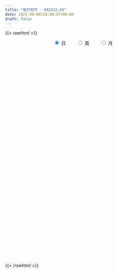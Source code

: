 ```yaml
---
title: "格尔软件 - 603232.SH"
date: 2022-09-06T20:48:37+08:00
draft: false
---
```

{{< rawhtml >}}
    <div style="text-align: center">
        <label style="padding: 1rem;"><input style="margin-right: .5rem" type="radio" name="period" value="D" checked onclick="period_change(this)">日</label>
        <label style="padding: 1rem;"><input style="margin-right: .5rem" type="radio" name="period" value="W" onclick="period_change(this)">周</label>
        <label style="padding: 1rem;"><input style="margin-right: .5rem" type="radio" name="period" value="M" onclick="period_change(this)">月</label>
    </div>
    <div id="chart" style="height: 700px;"></div> 
    <script type="text/javascript">
        const D_v = [67070.46,35922.37,58804.6,49003.33,73353.5,51723.15,44991.16,36819.54,42703.34,38405.43,28867.34,36238.21,53730.64,44502.3,25783.36,20998.16,35244.31,43162.29,32066.96,50075.46,29779.63,27827.05,42563.31,28782.23,25530.97,33840.04,24052.94,20880.86,20059.53,14606.93,24220.75,17133.24,21502.14,73001.65,53262.91,29201.2,16993.82,24402.03,21561.93,26307.26,30438.19,18296.94,20317.95,21929.2,18312.75,17489.91,19080.48,29210.26,29025.89,37930.73,27611.26,17199.58,17780.78,36631.83,28281.15,16282.5,14502.68,11525.67,11145.15,12865.04,14089.85,16440.28,108429.75,92556.79,89159.64,67966.5,79613.28,83384.26,71532.03,50005.47,46291.8,31330.89,29903.37,40465.75,60787.5,48986.54,25781.11,37980.15,25300.58,22832.68,33497.07,37655.76,28268.24,26076.03,24959.69,20706.75,22236.74,19972.76,31820.26,25755.68,22773.84,19040.67,42639.74,29670.35,40441.96,56733.76,31430.01,31675.3,26399.59,40158.53,26994.45,27415.93,22877.51,18188.57,23127.69,34289.98,24887.6,25437.61,29827.85,17896.96,22978.64,21016.26,14081.67,18222.36,20782.36,28590.68,23139.68,16634.14,18034.14,16048.22,23818.4,28022.38,26224.64,21729.31,19490.53,20812.59,17390.0,58907.41,61903.0,28382.53,28485.95,24356.59,35892.04,36807.03,24283.8,23777.61,37198.86,37794.31,17011.36,14436.44,18175.47,42870.73,21415.32,33557.58,25652.1,63638.74,47214.03,46226.16,33791.31,31661.59,21554.74,40910.9,32657.53,39334.64,26591.57,20990.18,24771.28,59392.0,149570.94,102361.28,104425.31,101727.62,76138.8,49424.3,43675.23,110993.27,50930.77,40570.76,28356.88,25523.42,34052.79,21552.1,23647.71,37485.7,45494.52,29677.11,24235.34,25109.56,26461.23,19138.94,20976.11,22330.04,17142.6,19753.9,18674.74,35153.95,25845.95,20155.74,51409.54,37104.45,42680.26,34064.41,28435.69,42573.01,67412.23,37029.25,99153.04,91644.68,53910.6,39116.72,43727.69,38999.85,37879.91,31916.43,28064.23,66456.04,53270.68,72105.75,76917.68,49077.87,55431.86,44219.17,85442.41,56818.87,40701.35,45693.34,29717.77,126702.14,173581.21,96537.23,87722.17,52577.28,83921.15,46822.95,38675.14,31151.39,40732.8,42028.67,37945.63,30412.21,21341.96,25776.84,27116.46,30903.91,24642.4,26731.79,20422.58,23463.35,19801.07,23468.62,26110.83,20648.4,14863.78,23705.76,35372.77,17301.81,29895.31,24848.82,19251.78,20343.66,26441.8,24083.54,26382.57,21662.69,23083.79,31005.74,22767.61,35549.39,25508.08,46138.79,37616.9,24860.29,20735.18,43809.4,27089.03,31986.02,24979.59,26102.2,25867.76,17529.7,25560.51,17646.21,18040.87,15334.73,28858.2,27189.39,21915.53,19354.24,19154.28,20872.2,18777.41,29226.16,26871.94,27190.88,23288.96,16449.89,26639.2,32632.5,17516.43,12815.93,23331.12,21628.94,16457.73,13994.2,32938.16,16822.26,17677.26,23381.59,31539.11,40445.2,41380.96,29125.4,22917.6,30542.3,23565.24,18103.18,21411.01,22282.09,39119.83,60297.02,42842.7,117679.38,191175.26,270786.06,171062.54,109525.19,58940.19,72870.49,62237.77,37192.42,70659.42,49035.97,55528.95,33379.34,31419.5,29016.8,26969.6,39736.6,50561.58,39878.72,23559.34,32665.0,21641.56,34495.06,42311.21,79059.97,80269.62,48670.74,47782.24,47764.22,38489.6,38531.48,41459.92,33013.41,116407.79,129050.82,64675.2,70381.89,44885.18,79967.71,87713.65,77874.1,93027.72,51990.95,54871.78,40281.48,53511.8,40466.38,58144.64,40909.34,36813.55,38280.8,46884.33,38033.63,48324.12,38232.66,34622.43,53509.19,35512.4,30379.01,21028.0,27991.57,35527.9,36855.24,24594.4,28314.56,35331.64,30973.83,28416.72,30906.83,43809.8,51476.94,55117.03,42102.13,34302.4,21270.2,19129.31,23497.08,22095.06,17618.26,23003.13,19308.8,18351.8,25224.79,83384.39,55805.04,39020.4,27474.4,31934.64,23163.0,14290.8,20156.63,16964.86,12519.01,17764.49,21856.0,18483.8,29299.44,58569.82,37244.43,26892.62,23515.2,21140.84,29344.02,20303.21,25065.13,29041.15,22822.15,18724.31,20725.75,19604.17,33081.88,16189.2,19638.71,24264.58,43128.2,26882.95,27027.76,29349.75,21748.81,17048.37,25259.6,22235.54,30547.69,19214.32,20026.73,18907.2,16936.74,13991.46,25716.47,22912.0,21058.32,19300.2,19292.43,14991.13,14086.3,43639.84,42425.03,32959.21,31242.9,31994.61,31409.95,19819.84,16490.76,17162.08,21189.72,112093.13,88017.96,31026.89,27943.55,13576.27,19199.09,25730.0,18549.2,22076.02,18005.04,20060.02,16627.8,13907.04,16404.91,15242.33,22063.88,16771.33,15443.86,31149.79,23779.8,16375.03,60532.46,37077.12,23267.0,16996.46,22922.53,21591.3,43386.44,59334.11,102795.81,63869.72,39260.96,22475.22,23914.08,21626.4,22596.07,11406.4,13880.42,15269.85,16152.2,15536.6,19259.0,12909.21,19023.18]
const D_histogram = [0.0,-0.0848774929,-0.0479185201,0.0552806582,0.331670024,0.3567515291,0.2043212671,0.0464342274,-0.0805369061,-0.0670573338,-0.1224530407,-0.1431687419,-0.3015559383,-0.4485361825,-0.5566651592,-0.6149987394,-0.7767843877,-0.9287044279,-0.9450212599,-0.8350447799,-0.6829571967,-0.600236004,-0.5448153441,-0.4188248983,-0.3276430318,-0.2980495396,-0.244112808,-0.2397305863,-0.2016356596,-0.1873437046,-0.129580954,-0.0677258809,0.0229621217,0.2303003111,0.2938657888,0.272249802,0.271784847,0.2137824397,0.1707714253,0.1696546898,0.1255452636,0.0807657101,0.0032679319,-0.0262260417,-0.0355134429,-0.0251861863,-0.0056015162,-0.0380260933,-0.0278723264,0.1042264667,0.1811512052,0.2458519317,0.249799218,0.3533754892,0.3797833071,0.3402572497,0.2945249846,0.26896505,0.2433739002,0.2096155444,0.178411821,0.192158064,0.3752328975,0.410841995,0.5037435629,0.5576136771,0.6327025354,0.7291142616,0.7632518106,0.7012211222,0.5837584552,0.4485045376,0.3419907719,0.2563804082,0.2241514541,0.1410438725,0.0288053687,-0.1226771769,-0.2337388354,-0.2824782126,-0.3929791596,-0.4391380684,-0.5072802171,-0.4983188704,-0.518860272,-0.495645419,-0.4763629334,-0.4109688472,-0.4136144306,-0.3646507746,-0.3361292212,-0.2445682255,-0.0851906785,-0.026122969,-0.0559387689,-0.1952959086,-0.251971244,-0.3062465791,-0.3427109071,-0.3972278449,-0.3712282023,-0.2984700501,-0.2359144673,-0.1818570509,-0.1451180603,-0.1182763821,-0.1243027224,-0.1592653511,-0.1859181758,-0.1608692814,-0.1426518002,-0.1312605046,-0.0848787596,-0.076239528,-0.0966411032,-0.1180007287,-0.1468684835,-0.1454089646,-0.0564010918,0.0044472763,0.1248561607,0.2211166267,0.312007469,0.3334301783,0.3636736533,0.3478919134,0.3390347411,0.3744144607,0.3626990172,0.3372071325,0.3017336747,0.2918083042,0.2798822482,0.1958518696,0.1024953558,0.0602841806,-0.016079608,-0.0676901701,-0.0798662698,-0.0658671132,-0.0647634962,-0.0263422565,0.0073496383,0.042037925,0.0582057314,0.1256027176,0.1536431022,0.1813606665,0.1591462873,0.1370697998,0.112733733,0.1301198578,0.1737250183,0.2202329506,0.2126516449,0.1985225966,0.1805777451,0.2788330256,0.355427524,0.3836258604,0.4455082261,0.4782949916,0.4102642513,0.3486828072,0.3025116124,0.1215876982,0.0000658684,-0.1129533758,-0.1940396125,-0.2268053931,-0.2806571139,-0.3046954713,-0.311921857,-0.2526378815,-0.1892981664,-0.1390688487,-0.1121365448,-0.0760737228,-0.0691903394,-0.0667593165,-0.0798577598,-0.1005447644,-0.0959565746,-0.0685282557,-0.0414675438,0.0165857134,0.0571600858,0.075587304,0.1453652213,-0.0106547305,-0.1404531447,-0.223079503,-0.2681085938,-0.2572447474,-0.2228186581,-0.1978953941,-0.1121370684,-0.042904469,-0.0232992658,-0.0210961238,-0.0145514273,0.0065299094,0.0253917029,0.0328812175,0.0397951954,0.0675933002,0.1017644768,0.1474795695,0.1689796199,0.1737899441,0.1821692663,0.1868256957,0.2299602581,0.2101875418,0.1649449298,0.1593408677,0.1287343073,0.2114030278,0.2689957794,0.2364015897,0.1490879833,0.094255939,0.0120263121,-0.0677761469,-0.1117251498,-0.1395778504,-0.1830050852,-0.2335005033,-0.2526998651,-0.2806953507,-0.2782733834,-0.2620226579,-0.2118319563,-0.1565564929,-0.0936148635,-0.0742649081,-0.0652135155,-0.025290495,0.0096108928,0.0356842652,0.0579671508,0.0555141791,0.0528755514,0.0278021828,0.00395806,-0.0172364916,-0.0509362438,-0.0369844851,-0.0308270068,-0.0266164733,-0.0339971322,-0.0373295304,-0.0251012531,-0.0196580774,0.0010752683,0.0015849205,0.01300096,0.0370065986,0.061178627,0.0866010755,0.0800065399,0.0707384934,0.0671393041,0.069043426,0.0594616729,0.0398566788,0.0410714384,0.0290130842,0.0430247535,0.045102436,0.0554428296,0.0658264681,0.0532066699,0.0592560537,0.0791074505,0.1012833236,0.0948048436,0.103036912,0.0917431144,0.078804647,0.0627812699,0.0333958557,0.0098632244,-0.0177243297,-0.0470050251,-0.0635795161,-0.0775579979,-0.1145268716,-0.1388177892,-0.1325128166,-0.1025921899,-0.1013240472,-0.0776451382,-0.0499183867,-0.0037634647,0.0260038726,0.0623871905,0.0938478672,0.127379952,0.1595240465,0.1925786014,0.1927614599,0.1763592843,0.1334272088,0.1096365305,0.0822479794,0.0564053511,0.0436068344,0.0535955306,0.0408449631,0.0431351262,0.1063264677,0.2385960924,0.2630953021,0.2781507711,0.2405533506,0.2083910132,0.1502138395,0.0784384464,0.0215072361,-0.0072301033,-0.0161349562,-0.0286982014,-0.0364486947,-0.0451605171,-0.0692315033,-0.0868316195,-0.0654320241,-0.0926747943,-0.1347264353,-0.1484487893,-0.133784552,-0.1183845435,-0.0954027196,-0.0603597676,0.0105377306,0.0650678669,0.0827198596,0.0506163989,0.0399488664,0.0099999314,-0.0036836135,-0.0077229706,-0.0118699521,0.0492540724,0.0701146667,0.0817163398,0.0433242622,0.0131633232,0.0120487692,-0.0659174274,-0.1048524257,-0.2044736077,-0.2368878146,-0.2791838844,-0.2724896835,-0.2022721836,-0.1701260752,-0.154205305,-0.1482992138,-0.1448126726,-0.1305700154,-0.1317326667,-0.1058138052,-0.0563801949,-0.0412577799,-0.0062200064,-0.0275307804,-0.0370311201,-0.0194011843,-0.0086208477,-0.0052318879,-0.0213194931,-0.0455318184,-0.0626145316,-0.0888683896,-0.0899355984,-0.0896334398,-0.0691392362,-0.0560511066,-0.0704994928,-0.0278988292,0.0240387511,0.042036842,0.0421902548,0.0450946528,0.0424483388,0.0216868593,0.0142226028,0.0097080709,-0.012526574,-0.0178702962,-0.0084771987,-0.0190383773,0.0357098904,0.0225041471,-0.0077639895,-0.0541420452,-0.0736013327,-0.1081858027,-0.1150911765,-0.1269978808,-0.1194276936,-0.1029652931,-0.0911303827,-0.0998393636,-0.1009572886,-0.1480827122,-0.2033678958,-0.2119043771,-0.2227562166,-0.1803758624,-0.1281391412,-0.0836580999,-0.0404356747,0.0011005978,0.0323801708,0.0689192249,0.0926424153,0.1062399343,0.1131741086,0.1248830296,0.1335808215,0.1466508287,0.1671854472,0.1296762741,0.1187220686,0.1279065314,0.1406442356,0.1539825777,0.1666472127,0.187418507,0.2066494548,0.2247121826,0.2182474679,0.2109289509,0.1812801806,0.1553688959,0.1334425667,0.1097537892,0.0942482932,0.0895753454,0.0757784164,0.0727677121,0.0650223988,0.044356521,0.0714577166,0.0713934647,0.0739265605,0.0879971671,0.0738995557,0.0631388914,0.041488237,0.0191577638,-0.0120445202,-0.0433152964,-0.028856824,-0.0591804478,-0.0992555306,-0.140562907,-0.1533534701,-0.1536319874,-0.156552441,-0.1325391272,-0.0970682205,-0.063074065,-0.031005603,-0.0106890152,0.0024974122,0.0226432029,0.0351943008,0.0556487374,0.0696469175,0.0787058938,0.0565732043,0.046553952,0.0483753471,0.0848540884,0.1109554053,0.1136149503,0.1056505142,0.107796475,0.094861423,0.1010155248,0.1409176777,0.1217019888,0.091689382,0.0518065717,0.0198353104,-0.0080990743,-0.0486129894,-0.079460666,-0.1024515384,-0.1178028376,-0.1196344437,-0.130492427,-0.129548764,-0.1018169592,-0.0802145573,-0.0621272015]
const D_fast = [0.0,-0.1060968661,-0.0811175234,0.0359018194,0.3952086912,0.5094780787,0.4081281334,0.2618496506,0.1147442905,0.1114595293,0.0254505623,-0.0310573243,-0.2648335053,-0.5239477952,-0.7712430616,-0.9833263267,-1.3393080719,-1.7234042191,-1.9759763661,-2.0747610811,-2.093412797,-2.1607506053,-2.2415337815,-2.2202495602,-2.2109784517,-2.2558973444,-2.2629888148,-2.3185392397,-2.3308532279,-2.363397199,-2.3380296869,-2.2931060841,-2.196677551,-1.9317642838,-1.794732359,-1.7482858952,-1.6808046385,-1.6853614358,-1.685679594,-1.644382657,-1.6571057672,-1.6816938933,-1.7583746885,-1.7944251725,-1.8125909345,-1.8085602245,-1.7903759334,-1.8323070338,-1.8291213485,-1.6709659387,-1.548753399,-1.4225896895,-1.3561925987,-1.1642724552,-1.0429188106,-0.9973805555,-0.9694815744,-0.9278002465,-0.8925479213,-0.873902391,-0.8605031591,-0.7987174001,-0.5218343422,-0.383514746,-0.1646772874,0.0285962461,0.2618607382,0.5405510299,0.7655015315,0.8787761237,0.9072530705,0.8841252873,0.8631092146,0.8415939529,0.8654028623,0.8175562488,0.7125190872,0.5303672474,0.36087088,0.2415119497,0.0327662128,-0.1231772131,-0.3181394161,-0.433757787,-0.5840142566,-0.6847107584,-0.7845190061,-0.8218671318,-0.9279163227,-0.9701153604,-1.0256261123,-0.995207173,-0.8571272956,-0.8045903284,-0.8483908205,-1.0365719374,-1.1562400838,-1.2870770637,-1.4092191184,-1.5630430175,-1.6298504254,-1.6317097857,-1.6281328197,-1.6195396661,-1.6190801906,-1.6218076079,-1.6589096288,-1.7336885952,-1.8068209638,-1.8219893898,-1.8394348587,-1.8608586893,-1.8356966341,-1.8461172845,-1.8906791356,-1.9415389433,-2.0071238189,-2.0420165412,-1.9671089413,-1.9051487541,-1.7535258296,-1.6019862069,-1.4330934973,-1.3283132434,-1.2071513551,-1.1359601166,-1.0600586037,-0.931075269,-0.8521159581,-0.7933060597,-0.7533460988,-0.6903193932,-0.6322748872,-0.6673422984,-0.7350749732,-0.7622151033,-0.8425987939,-0.9111318985,-0.9432745657,-0.9457421874,-0.9608294444,-0.9289937689,-0.8934644645,-0.8482666965,-0.8175474573,-0.7187497917,-0.6522986315,-0.5792409006,-0.561668708,-0.5494777455,-0.545630379,-0.4957142898,-0.4086778748,-0.3071117049,-0.2615300993,-0.2260284984,-0.1988289137,-0.0308653767,0.1345860026,0.2586908041,0.4319502263,0.5843107397,0.6188460623,0.64443532,0.6738920282,0.5233650386,0.401859676,0.2606020878,0.131005948,0.0415388191,-0.0824771802,-0.1826894054,-0.2678962554,-0.2717717503,-0.2557565768,-0.2402944713,-0.2413963035,-0.2243519122,-0.2347661137,-0.2490249199,-0.2820878031,-0.3279109988,-0.3473119527,-0.3370156977,-0.3203218717,-0.2581221862,-0.2032577923,-0.1659337481,-0.0598145255,-0.21849816,-0.3834098603,-0.5218060944,-0.6338623337,-0.687309674,-0.7085882493,-0.7331388339,-0.6754147753,-0.6169082931,-0.6031279064,-0.6061987953,-0.6032919557,-0.5805781416,-0.5553684224,-0.5396586034,-0.5227958267,-0.4780993968,-0.418487101,-0.335902116,-0.2721571606,-0.2238993504,-0.1699777116,-0.1186148583,-0.0179902313,0.0147839378,0.0107775582,0.0450087131,0.0465857295,0.182105207,0.3069469035,0.3334531112,0.2834115006,0.2521434411,0.1729203922,0.0761738965,0.0042936061,-0.058453557,-0.1476320631,-0.2565026071,-0.3388769352,-0.4370462585,-0.504192637,-0.553447576,-0.5562148634,-0.5400785232,-0.5005406097,-0.4997568814,-0.5070088676,-0.4734084709,-0.4361043598,-0.4011099211,-0.3643352478,-0.3529096748,-0.3423294147,-0.3604522375,-0.3833068453,-0.4088105198,-0.455244333,-0.4505386956,-0.4520879689,-0.4545315538,-0.4704114958,-0.4830762765,-0.4771233125,-0.4765946561,-0.4555924934,-0.454686611,-0.4400203315,-0.4067630432,-0.3672963582,-0.3202236408,-0.3068165414,-0.2983999646,-0.2852143279,-0.2660493495,-0.2607656844,-0.2704065087,-0.2589238896,-0.2637289727,-0.238961115,-0.2256078235,-0.2014067225,-0.174566467,-0.1738845977,-0.1530212005,-0.113392941,-0.065896237,-0.0486735061,-0.0146822098,-0.0030402287,0.0037224655,0.0033944059,-0.0176420443,-0.0387088695,-0.070727506,-0.1117594577,-0.1442288277,-0.1775968091,-0.2431974006,-0.3021927655,-0.329015997,-0.3247434178,-0.3488062869,-0.3445386625,-0.3292915076,-0.2840774518,-0.2478091464,-0.1958290309,-0.1409063873,-0.0755293145,-0.0035042084,0.0776949968,0.1260682203,0.1537558658,0.1441805925,0.1477990468,0.1409724905,0.1292312001,0.1273343919,0.1507219708,0.148182644,0.1612565887,0.2510295471,0.442948195,0.5332212302,0.617814392,0.6403553091,0.660290725,0.6396670112,0.5875012296,0.5359468283,0.5054019632,0.4924633713,0.4727255756,0.4558629087,0.435860957,0.394482095,0.3551740739,0.3602156633,0.3098041945,0.2340709446,0.1832363934,0.1644544926,0.1502583653,0.1493895093,0.1693425194,0.2428744502,0.3136715532,0.3520035108,0.3325541499,0.331873834,0.3044248819,0.2898204335,0.2838503338,0.2767358643,0.3501734069,0.3885626678,0.4205934259,0.3930324138,0.3661623056,0.3680599439,0.2736143904,0.2084662857,0.0577267018,-0.0339094588,-0.1460014996,-0.2074297196,-0.1877802656,-0.1981656761,-0.2207962321,-0.2519649443,-0.2846815713,-0.3030814179,-0.3371772359,-0.3377118257,-0.3023732642,-0.2975652941,-0.2640825222,-0.2922759913,-0.311034111,-0.2982544713,-0.2896293466,-0.2875483588,-0.3089658373,-0.3445611171,-0.3772974633,-0.4257684186,-0.449319527,-0.4714257284,-0.4682163338,-0.4691409809,-0.5012142403,-0.465588284,-0.4076410159,-0.3791337145,-0.3684327381,-0.3542546769,-0.3462889061,-0.3616286708,-0.3655372766,-0.3676247907,-0.3929910791,-0.4028023754,-0.3955285776,-0.4108493506,-0.3471736103,-0.3547533167,-0.3869624507,-0.4468760177,-0.4847356384,-0.5463665591,-0.582044727,-0.6257009015,-0.6479876377,-0.6572665605,-0.6682142457,-0.7018830675,-0.7282403146,-0.8123864163,-0.9185135739,-0.9800261495,-1.0465670432,-1.0492806545,-1.0290787187,-1.0055122023,-0.9723986958,-0.9305872739,-0.8912126581,-0.8374437979,-0.7905600037,-0.750402501,-0.7151747995,-0.6722451211,-0.6301521239,-0.5804194095,-0.5180884292,-0.5231785338,-0.5044522221,-0.4632911264,-0.4153923634,-0.3635583769,-0.3092319386,-0.2416060177,-0.1707127062,-0.0964719327,-0.0483747804,-0.0029610597,0.0127102151,0.0256411544,0.037075467,0.0408251367,0.048881714,0.0666026026,0.0717502777,0.0869315014,0.0954417879,0.0858650403,0.130830665,0.1486147793,0.1696295153,0.2056994136,0.2100766911,0.2151007496,0.2038221545,0.1862811223,0.1520677083,0.109968108,0.1172123743,0.0720936386,0.0072046731,-0.06924343,-0.1203723607,-0.1590588748,-0.2011174386,-0.2102389067,-0.1990350551,-0.1808094158,-0.1564923546,-0.1388480206,-0.1250372401,-0.0992306487,-0.0778809756,-0.0435143546,-0.0121044452,0.0166310046,0.0086416162,0.0102608519,0.0241760838,0.0818683472,0.1357085154,0.166771798,0.1852199903,0.21431507,0.2250953737,0.2565033567,0.3316349291,0.3428447373,0.335754476,0.3088233087,0.2818108749,0.2518517217,0.1991845592,0.1484717161,0.0998679591,0.0550659505,0.0233257335,-0.0201553565,-0.0515988845,-0.0493213195,-0.0477725569,-0.0452170015]
const D_slow = [0.0,-0.0212193732,-0.0331990033,-0.0193788387,0.0635386673,0.1527265496,0.2038068663,0.2154154232,0.1952811966,0.1785168632,0.147903603,0.1121114175,0.036722433,-0.0754116127,-0.2145779025,-0.3683275873,-0.5625236842,-0.7946997912,-1.0309551062,-1.2397163012,-1.4104556003,-1.5605146013,-1.6967184374,-1.8014246619,-1.8833354199,-1.9578478048,-2.0188760068,-2.0788086534,-2.1292175683,-2.1760534944,-2.2084487329,-2.2253802031,-2.2196396727,-2.1620645949,-2.0885981477,-2.0205356972,-1.9525894855,-1.8991438756,-1.8564510192,-1.8140373468,-1.7826510309,-1.7624596034,-1.7616426204,-1.7681991308,-1.7770774916,-1.7833740381,-1.7847744172,-1.7942809405,-1.8012490221,-1.7751924054,-1.7299046042,-1.6684416212,-1.6059918167,-1.5176479444,-1.4227021177,-1.3376378052,-1.2640065591,-1.1967652966,-1.1359218215,-1.0835179354,-1.0389149801,-0.9908754641,-0.8970672398,-0.794356741,-0.6684208503,-0.529017431,-0.3708417972,-0.1885632318,0.0022497209,0.1775550015,0.3234946153,0.4356207497,0.5211184427,0.5852135447,0.6412514082,0.6765123763,0.6837137185,0.6530444243,0.5946097154,0.5239901623,0.4257453724,0.3159608553,0.189140801,0.0645610834,-0.0651539846,-0.1890653394,-0.3081560727,-0.4108982845,-0.5143018922,-0.6054645858,-0.6894968911,-0.7506389475,-0.7719366171,-0.7784673594,-0.7924520516,-0.8412760287,-0.9042688398,-0.9808304845,-1.0665082113,-1.1658151725,-1.2586222231,-1.3332397356,-1.3922183525,-1.4376826152,-1.4739621303,-1.5035312258,-1.5346069064,-1.5744232442,-1.6209027881,-1.6611201084,-1.6967830585,-1.7295981846,-1.7508178745,-1.7698777565,-1.7940380323,-1.8235382145,-1.8602553354,-1.8966075765,-1.9107078495,-1.9095960304,-1.8783819903,-1.8231028336,-1.7451009663,-1.6617434218,-1.5708250084,-1.4838520301,-1.3990933448,-1.3054897296,-1.2148149753,-1.1305131922,-1.0550797735,-0.9821276975,-0.9121571354,-0.863194168,-0.837570329,-0.8224992839,-0.8265191859,-0.8434417284,-0.8634082959,-0.8798750742,-0.8960659482,-0.9026515124,-0.9008141028,-0.8903046215,-0.8757531887,-0.8443525093,-0.8059417337,-0.7606015671,-0.7208149953,-0.6865475453,-0.6583641121,-0.6258341476,-0.5824028931,-0.5273446554,-0.4741817442,-0.424551095,-0.3794066588,-0.3096984024,-0.2208415214,-0.1249350563,-0.0135579997,0.1060157481,0.208581811,0.2957525128,0.3713804159,0.4017773404,0.4017938075,0.3735554636,0.3250455605,0.2683442122,0.1981799337,0.1220060659,0.0440256016,-0.0191338687,-0.0664584103,-0.1012256225,-0.1292597587,-0.1482781894,-0.1655757743,-0.1822656034,-0.2022300433,-0.2273662344,-0.2513553781,-0.268487442,-0.2788543279,-0.2747078996,-0.2604178781,-0.2415210521,-0.2051797468,-0.2078434294,-0.2429567156,-0.2987265914,-0.3657537398,-0.4300649267,-0.4857695912,-0.5352434397,-0.5632777068,-0.5740038241,-0.5798286406,-0.5851026715,-0.5887405283,-0.587108051,-0.5807601253,-0.5725398209,-0.5625910221,-0.545692697,-0.5202515778,-0.4833816854,-0.4411367805,-0.3976892944,-0.3521469779,-0.305440554,-0.2479504894,-0.195403604,-0.1541673715,-0.1143321546,-0.0821485778,-0.0292978208,0.037951124,0.0970515215,0.1343235173,0.1578875021,0.1608940801,0.1439500434,0.1160187559,0.0811242933,0.035373022,-0.0230021038,-0.0861770701,-0.1563509077,-0.2259192536,-0.2914249181,-0.3443829071,-0.3835220304,-0.4069257462,-0.4254919733,-0.4417953521,-0.4481179759,-0.4457152527,-0.4367941864,-0.4223023987,-0.4084238539,-0.395204966,-0.3882544203,-0.3872649053,-0.3915740282,-0.4043080892,-0.4135542105,-0.4212609622,-0.4279150805,-0.4364143635,-0.4457467461,-0.4520220594,-0.4569365788,-0.4566677617,-0.4562715316,-0.4530212916,-0.4437696419,-0.4284749852,-0.4068247163,-0.3868230813,-0.369138458,-0.3523536319,-0.3350927754,-0.3202273572,-0.3102631875,-0.2999953279,-0.2927420569,-0.2819858685,-0.2707102595,-0.2568495521,-0.2403929351,-0.2270912676,-0.2122772542,-0.1925003916,-0.1671795607,-0.1434783497,-0.1177191218,-0.0947833432,-0.0750821814,-0.0593868639,-0.0510379,-0.0485720939,-0.0530031763,-0.0647544326,-0.0806493116,-0.1000388111,-0.128670529,-0.1633749763,-0.1965031805,-0.2221512279,-0.2474822397,-0.2668935243,-0.2793731209,-0.2803139871,-0.273813019,-0.2582162213,-0.2347542545,-0.2029092665,-0.1630282549,-0.1148836046,-0.0666932396,-0.0226034185,0.0107533837,0.0381625163,0.0587245112,0.0728258489,0.0837275575,0.0971264402,0.107337681,0.1181214625,0.1447030794,0.2043521025,0.2701259281,0.3396636208,0.3998019585,0.4518997118,0.4894531717,0.5090627833,0.5144395923,0.5126320665,0.5085983274,0.5014237771,0.4923116034,0.4810214741,0.4637135983,0.4420056934,0.4256476874,0.4024789888,0.36879738,0.3316851827,0.2982390447,0.2686429088,0.2447922289,0.229702287,0.2323367196,0.2486036863,0.2692836512,0.281937751,0.2919249676,0.2944249504,0.2935040471,0.2915733044,0.2886058164,0.3009193345,0.3184480011,0.3388770861,0.3497081516,0.3529989824,0.3560111747,0.3395318179,0.3133187114,0.2622003095,0.2029783559,0.1331823848,0.0650599639,0.014491918,-0.0280396008,-0.0665909271,-0.1036657305,-0.1398688987,-0.1725114025,-0.2054445692,-0.2318980205,-0.2459930692,-0.2563075142,-0.2578625158,-0.2647452109,-0.2740029909,-0.278853287,-0.2810084989,-0.2823164709,-0.2876463442,-0.2990292988,-0.3146829317,-0.3369000291,-0.3593839286,-0.3817922886,-0.3990770976,-0.4130898743,-0.4307147475,-0.4376894548,-0.431679767,-0.4211705565,-0.4106229928,-0.3993493296,-0.3887372449,-0.3833155301,-0.3797598794,-0.3773328617,-0.3804645052,-0.3849320792,-0.3870513789,-0.3918109732,-0.3828835006,-0.3772574639,-0.3791984612,-0.3927339725,-0.4111343057,-0.4381807564,-0.4669535505,-0.4987030207,-0.5285599441,-0.5543012674,-0.577083863,-0.6020437039,-0.6272830261,-0.6643037041,-0.7151456781,-0.7681217724,-0.8238108265,-0.8689047921,-0.9009395774,-0.9218541024,-0.9319630211,-0.9316878716,-0.9235928289,-0.9063630227,-0.8832024189,-0.8566424353,-0.8283489082,-0.7971281508,-0.7637329454,-0.7270702382,-0.6852738764,-0.6528548079,-0.6231742907,-0.5911976579,-0.556036599,-0.5175409546,-0.4758791514,-0.4290245246,-0.3773621609,-0.3211841153,-0.2666222483,-0.2138900106,-0.1685699654,-0.1297277415,-0.0963670998,-0.0689286525,-0.0453665792,-0.0229727428,-0.0040281387,0.0141637893,0.030419389,0.0415085193,0.0593729484,0.0772213146,0.0957029547,0.1177022465,0.1361771354,0.1519618583,0.1623339175,0.1671233585,0.1641122284,0.1532834043,0.1460691983,0.1312740864,0.1064602037,0.071319477,0.0329811094,-0.0054268874,-0.0445649977,-0.0776997795,-0.1019668346,-0.1177353508,-0.1254867516,-0.1281590054,-0.1275346523,-0.1218738516,-0.1130752764,-0.099163092,-0.0817513627,-0.0620748892,-0.0479315881,-0.0362931001,-0.0241992633,-0.0029857412,0.0247531101,0.0531568477,0.0795694762,0.1065185949,0.1302339507,0.1554878319,0.1907172513,0.2211427485,0.244065094,0.257016737,0.2619755645,0.259950796,0.2477975486,0.2279323821,0.2023194975,0.1728687881,0.1429601772,0.1103370705,0.0779498795,0.0524956397,0.0324420004,0.0169102]
const D_data = [['2020-08-18', 38.32, 40.33, 38.11, 41.19],['2020-08-19', 40.37, 39.0, 38.58, 40.58],['2020-08-20', 38.28, 40.34, 37.7, 41.8],['2020-08-21', 40.1, 41.55, 39.49, 41.6],['2020-08-24', 41.0, 44.91, 41.0, 45.55],['2020-08-25', 45.0, 42.87, 41.78, 45.44],['2020-08-26', 42.68, 40.55, 39.6, 42.68],['2020-08-27', 40.5, 39.77, 38.11, 40.5],['2020-08-28', 38.94, 39.4, 37.71, 39.97],['2020-08-31', 39.48, 40.82, 39.48, 41.85],['2020-09-01', 40.86, 39.79, 39.18, 41.8],['2020-09-02', 39.66, 39.93, 39.0, 40.9],['2020-09-03', 39.43, 37.55, 37.19, 39.6],['2020-09-04', 36.8, 36.56, 35.99, 37.36],['2020-09-07', 36.58, 35.93, 35.5, 36.92],['2020-09-08', 36.23, 35.59, 35.11, 36.8],['2020-09-09', 35.3, 33.07, 32.95, 35.54],['2020-09-10', 33.98, 31.56, 31.25, 33.98],['2020-09-11', 31.47, 31.92, 31.22, 32.3],['2020-09-14', 32.5, 32.88, 32.08, 35.0],['2020-09-15', 32.77, 33.32, 32.3, 33.58],['2020-09-16', 32.61, 32.36, 32.2, 33.88],['2020-09-17', 32.97, 31.7, 31.0, 32.97],['2020-09-18', 31.59, 32.44, 31.51, 32.68],['2020-09-21', 33.16, 32.03, 31.74, 33.16],['2020-09-22', 31.96, 31.06, 30.69, 32.02],['2020-09-23', 31.4, 31.09, 30.75, 31.69],['2020-09-24', 30.71, 30.14, 30.12, 31.08],['2020-09-25', 30.15, 30.2, 29.61, 30.65],['2020-09-28', 30.66, 29.58, 29.4, 30.66],['2020-09-29', 29.47, 29.88, 29.1, 30.79],['2020-09-30', 30.05, 29.86, 29.6, 30.54],['2020-10-09', 30.38, 30.3, 30.1, 31.3],['2020-10-12', 30.3, 32.36, 30.3, 33.33],['2020-10-13', 31.84, 31.2, 31.02, 32.1],['2020-10-14', 31.2, 30.18, 30.03, 31.2],['2020-10-15', 30.13, 30.32, 29.88, 30.69],['2020-10-16', 30.18, 29.36, 29.16, 30.18],['2020-10-19', 29.5, 29.16, 29.08, 29.87],['2020-10-20', 29.15, 29.44, 28.33, 29.87],['2020-10-21', 29.51, 28.64, 28.15, 29.57],['2020-10-22', 28.48, 28.22, 27.89, 28.59],['2020-10-23', 28.31, 27.26, 27.0, 28.52],['2020-10-26', 27.37, 27.31, 26.64, 27.64],['2020-10-27', 27.2, 27.18, 27.0, 27.63],['2020-10-28', 27.22, 27.15, 26.7, 27.42],['2020-10-29', 26.86, 27.08, 26.42, 27.27],['2020-10-30', 27.4, 26.12, 26.03, 27.4],['2020-11-02', 26.0, 26.31, 25.25, 26.57],['2020-11-03', 26.45, 28.0, 26.4, 28.27],['2020-11-04', 28.06, 27.74, 27.53, 28.52],['2020-11-05', 28.23, 27.9, 27.5, 28.42],['2020-11-06', 27.95, 27.29, 27.2, 27.98],['2020-11-09', 27.5, 28.85, 27.3, 28.98],['2020-11-10', 28.85, 28.32, 28.08, 29.16],['2020-11-11', 28.47, 27.55, 27.3, 28.55],['2020-11-12', 27.54, 27.31, 26.96, 27.68],['2020-11-13', 27.04, 27.42, 26.71, 27.48],['2020-11-16', 27.66, 27.32, 27.09, 27.66],['2020-11-17', 27.26, 27.08, 26.64, 27.36],['2020-11-18', 27.16, 26.94, 26.78, 27.45],['2020-11-19', 26.86, 27.46, 26.5, 27.54],['2020-11-20', 28.88, 30.21, 28.82, 30.21],['2020-11-23', 29.62, 29.15, 28.73, 29.98],['2020-11-24', 29.02, 30.48, 28.76, 30.55],['2020-11-25', 30.1, 30.73, 30.1, 32.0],['2020-11-26', 30.79, 31.76, 30.22, 32.38],['2020-11-27', 32.0, 33.0, 31.4, 33.45],['2020-11-30', 33.0, 33.16, 31.83, 33.8],['2020-12-01', 32.89, 32.48, 32.3, 33.54],['2020-12-02', 32.48, 31.85, 31.06, 32.58],['2020-12-03', 31.95, 31.41, 31.2, 31.98],['2020-12-04', 31.71, 31.5, 30.89, 31.9],['2020-12-07', 31.8, 31.56, 31.29, 32.88],['2020-12-08', 31.2, 32.19, 30.27, 32.34],['2020-12-09', 31.87, 31.48, 31.29, 32.85],['2020-12-10', 31.06, 30.75, 30.72, 31.66],['2020-12-11', 30.96, 29.6, 29.49, 31.21],['2020-12-14', 29.44, 29.34, 28.82, 29.72],['2020-12-15', 29.33, 29.56, 29.01, 30.16],['2020-12-16', 29.56, 28.15, 28.11, 29.59],['2020-12-17', 28.14, 28.25, 27.48, 28.42],['2020-12-18', 28.56, 27.32, 27.19, 28.66],['2020-12-21', 27.36, 27.74, 26.82, 28.08],['2020-12-22', 27.75, 26.93, 26.79, 27.99],['2020-12-23', 27.19, 27.06, 26.59, 27.29],['2020-12-24', 26.92, 26.7, 26.61, 27.23],['2020-12-25', 26.63, 27.1, 26.4, 27.44],['2020-12-28', 27.09, 26.02, 25.91, 27.22],['2020-12-29', 25.99, 26.4, 25.97, 26.94],['2020-12-30', 26.46, 25.98, 25.8, 26.98],['2020-12-31', 26.08, 26.76, 25.9, 26.9],['2021-01-04', 26.75, 28.05, 26.38, 28.74],['2021-01-05', 27.86, 27.23, 27.08, 28.25],['2021-01-06', 27.24, 26.05, 25.81, 27.46],['2021-01-07', 25.98, 24.0, 23.74, 25.98],['2021-01-08', 24.29, 24.2, 24.02, 24.88],['2021-01-11', 24.2, 23.57, 23.0, 24.21],['2021-01-12', 23.7, 23.14, 23.09, 23.88],['2021-01-13', 23.2, 22.21, 21.8, 23.2],['2021-01-14', 22.22, 22.66, 22.03, 23.09],['2021-01-15', 22.64, 23.06, 22.55, 23.76],['2021-01-18', 23.06, 22.89, 22.87, 23.89],['2021-01-19', 23.15, 22.73, 22.63, 23.15],['2021-01-20', 22.75, 22.42, 22.0, 22.8],['2021-01-21', 22.59, 22.15, 21.88, 22.6],['2021-01-22', 22.28, 21.48, 21.24, 22.28],['2021-01-25', 21.34, 20.67, 20.66, 21.6],['2021-01-26', 20.71, 20.24, 19.93, 21.07],['2021-01-27', 20.2, 20.51, 20.1, 20.56],['2021-01-28', 20.35, 20.18, 20.18, 21.19],['2021-01-29', 20.2, 19.82, 19.53, 20.5],['2021-02-01', 19.96, 20.08, 19.82, 20.33],['2021-02-02', 20.08, 19.44, 19.33, 20.08],['2021-02-03', 19.45, 18.72, 18.62, 19.53],['2021-02-04', 18.65, 18.25, 17.67, 18.75],['2021-02-05', 18.32, 17.65, 17.53, 18.75],['2021-02-08', 17.59, 17.57, 17.27, 17.82],['2021-02-09', 17.7, 18.56, 17.7, 18.63],['2021-02-10', 18.56, 18.32, 18.21, 18.74],['2021-02-18', 18.78, 19.34, 18.76, 19.76],['2021-02-19', 19.27, 19.5, 18.88, 19.62],['2021-02-22', 19.56, 19.9, 19.56, 20.36],['2021-02-23', 19.9, 19.35, 19.27, 20.07],['2021-02-24', 19.66, 19.65, 19.3, 19.97],['2021-02-25', 19.69, 19.18, 19.08, 19.87],['2021-02-26', 18.98, 19.27, 18.71, 19.55],['2021-03-01', 19.27, 19.99, 18.97, 19.99],['2021-03-02', 20.48, 19.58, 19.4, 20.91],['2021-03-03', 19.59, 19.42, 19.25, 19.86],['2021-03-04', 19.46, 19.23, 19.1, 19.57],['2021-03-05', 19.2, 19.52, 19.1, 19.67],['2021-03-08', 19.62, 19.53, 19.53, 20.33],['2021-03-09', 19.51, 18.43, 17.65, 19.51],['2021-03-10', 18.49, 17.83, 17.73, 18.71],['2021-03-11', 18.12, 18.05, 17.56, 18.2],['2021-03-12', 18.0, 17.2, 17.09, 18.11],['2021-03-15', 17.3, 17.01, 16.79, 17.39],['2021-03-16', 17.04, 17.15, 16.91, 17.24],['2021-03-17', 17.24, 17.3, 16.91, 17.35],['2021-03-18', 17.35, 17.0, 16.95, 17.41],['2021-03-19', 16.92, 17.41, 16.78, 17.76],['2021-03-22', 17.43, 17.41, 17.22, 17.53],['2021-03-23', 17.34, 17.5, 17.2, 17.88],['2021-03-24', 17.32, 17.32, 17.21, 17.66],['2021-03-25', 17.23, 18.14, 17.01, 18.4],['2021-03-26', 18.01, 17.9, 17.48, 18.09],['2021-03-29', 17.95, 18.07, 17.82, 18.77],['2021-03-30', 18.1, 17.49, 17.45, 18.12],['2021-03-31', 17.33, 17.39, 17.2, 17.84],['2021-04-01', 17.38, 17.24, 17.15, 17.47],['2021-04-02', 17.29, 17.75, 17.29, 18.08],['2021-04-06', 17.8, 18.28, 17.7, 18.36],['2021-04-07', 18.29, 18.64, 17.98, 18.75],['2021-04-08', 18.6, 18.17, 18.13, 18.81],['2021-04-09', 18.31, 18.13, 18.01, 18.62],['2021-04-12', 17.99, 18.09, 17.97, 18.4],['2021-04-13', 18.09, 19.9, 17.95, 19.9],['2021-04-14', 20.56, 20.32, 19.57, 21.5],['2021-04-15', 20.18, 20.27, 19.91, 21.38],['2021-04-16', 19.93, 21.26, 19.92, 21.29],['2021-04-19', 20.96, 21.53, 20.45, 22.28],['2021-04-20', 21.21, 20.55, 20.42, 21.48],['2021-04-21', 20.41, 20.62, 20.12, 21.06],['2021-04-22', 20.49, 20.83, 20.4, 21.0],['2021-04-23', 19.89, 18.75, 18.75, 19.89],['2021-04-26', 18.68, 18.78, 17.85, 18.93],['2021-04-27', 18.67, 18.26, 18.25, 18.87],['2021-04-28', 18.16, 18.06, 17.83, 18.29],['2021-04-29', 18.1, 18.23, 17.97, 18.45],['2021-04-30', 18.1, 17.56, 17.51, 18.2],['2021-05-06', 17.58, 17.51, 17.37, 17.73],['2021-05-07', 17.38, 17.4, 17.28, 17.78],['2021-05-10', 17.48, 18.15, 17.45, 18.28],['2021-05-11', 18.28, 18.35, 18.28, 18.8],['2021-05-12', 18.14, 18.35, 17.47, 18.42],['2021-05-13', 17.99, 18.15, 17.88, 18.59],['2021-05-14', 18.21, 18.34, 18.0, 18.45],['2021-05-17', 18.35, 18.01, 17.85, 18.35],['2021-05-18', 18.02, 17.9, 17.76, 18.09],['2021-05-19', 17.88, 17.59, 17.55, 17.93],['2021-05-20', 17.54, 17.3, 17.26, 17.54],['2021-05-21', 17.35, 17.46, 17.32, 17.71],['2021-05-24', 17.38, 17.73, 17.17, 17.82],['2021-05-25', 17.73, 17.79, 17.5, 17.85],['2021-05-26', 17.84, 18.36, 17.8, 18.48],['2021-05-27', 18.36, 18.4, 18.23, 18.58],['2021-05-28', 18.26, 18.3, 18.11, 18.55],['2021-05-31', 18.5, 19.24, 18.5, 19.35],['2021-06-01', 15.93, 16.2, 15.66, 16.35],['2021-06-02', 16.0, 15.66, 15.56, 16.09],['2021-06-03', 15.61, 15.49, 15.45, 15.91],['2021-06-04', 15.6, 15.37, 15.2, 15.68],['2021-06-07', 15.41, 15.71, 15.26, 15.8],['2021-06-08', 15.72, 15.87, 15.5, 16.3],['2021-06-09', 15.89, 15.67, 15.55, 16.03],['2021-06-10', 15.56, 16.53, 15.55, 16.88],['2021-06-11', 16.53, 16.6, 16.45, 17.16],['2021-06-15', 16.53, 16.11, 15.99, 16.55],['2021-06-16', 16.11, 15.85, 15.7, 16.29],['2021-06-17', 15.73, 15.83, 15.66, 16.0],['2021-06-18', 15.87, 16.0, 15.62, 16.11],['2021-06-21', 15.96, 16.01, 15.88, 16.35],['2021-06-22', 16.04, 15.88, 15.76, 16.12],['2021-06-23', 15.84, 15.86, 15.62, 15.95],['2021-06-24', 15.85, 16.18, 15.72, 16.87],['2021-06-25', 16.0, 16.42, 15.95, 16.45],['2021-06-28', 16.45, 16.81, 16.3, 17.35],['2021-06-29', 16.65, 16.75, 16.65, 17.26],['2021-06-30', 16.76, 16.69, 16.43, 17.04],['2021-07-01', 16.69, 16.86, 16.42, 17.17],['2021-07-02', 16.69, 16.95, 16.56, 17.02],['2021-07-05', 17.6, 17.69, 17.13, 18.05],['2021-07-06', 17.6, 17.11, 16.98, 17.6],['2021-07-07', 16.98, 16.74, 16.58, 16.98],['2021-07-08', 16.74, 17.21, 16.58, 17.21],['2021-07-09', 17.11, 16.9, 16.73, 17.34],['2021-07-12', 17.27, 18.59, 17.1, 18.59],['2021-07-13', 19.32, 18.85, 18.39, 20.18],['2021-07-14', 18.6, 18.0, 18.0, 18.9],['2021-07-15', 17.95, 17.16, 16.93, 17.95],['2021-07-16', 17.18, 17.3, 17.0, 17.39],['2021-07-19', 17.31, 16.65, 16.24, 17.34],['2021-07-20', 16.38, 16.24, 16.06, 16.46],['2021-07-21', 16.24, 16.3, 16.13, 16.44],['2021-07-22', 16.3, 16.22, 16.11, 16.38],['2021-07-23', 16.15, 15.71, 15.66, 16.22],['2021-07-26', 15.58, 15.2, 15.01, 15.58],['2021-07-27', 15.24, 15.2, 15.03, 15.71],['2021-07-28', 15.2, 14.73, 14.48, 15.2],['2021-07-29', 14.9, 14.79, 14.76, 14.98],['2021-07-30', 14.61, 14.76, 14.61, 14.91],['2021-08-02', 14.71, 15.13, 14.58, 15.19],['2021-08-03', 15.04, 15.28, 15.04, 15.5],['2021-08-04', 15.28, 15.54, 15.1, 15.55],['2021-08-05', 15.38, 15.09, 14.97, 15.46],['2021-08-06', 15.05, 14.92, 14.88, 15.17],['2021-08-09', 14.9, 15.34, 14.81, 15.42],['2021-08-10', 15.36, 15.41, 15.23, 15.49],['2021-08-11', 15.42, 15.42, 15.21, 15.55],['2021-08-12', 15.44, 15.48, 15.34, 15.72],['2021-08-13', 15.51, 15.21, 15.11, 15.51],['2021-08-16', 15.26, 15.18, 15.16, 15.4],['2021-08-17', 15.23, 14.8, 14.79, 15.23],['2021-08-18', 14.72, 14.64, 14.2, 14.9],['2021-08-19', 14.59, 14.49, 14.43, 14.76],['2021-08-20', 14.5, 14.1, 13.93, 14.5],['2021-08-23', 14.09, 14.55, 14.08, 14.56],['2021-08-24', 14.64, 14.42, 14.34, 14.64],['2021-08-25', 14.46, 14.34, 14.15, 14.5],['2021-08-26', 14.49, 14.1, 14.08, 14.49],['2021-08-27', 14.1, 14.03, 13.9, 14.2],['2021-08-30', 14.15, 14.16, 14.03, 14.42],['2021-08-31', 14.15, 14.04, 13.71, 14.16],['2021-09-01', 13.99, 14.23, 13.88, 14.27],['2021-09-02', 14.31, 13.97, 13.9, 14.31],['2021-09-03', 13.92, 14.08, 13.92, 14.22],['2021-09-06', 14.03, 14.29, 13.96, 14.33],['2021-09-07', 14.29, 14.4, 14.23, 14.47],['2021-09-08', 14.5, 14.55, 14.38, 14.69],['2021-09-09', 14.52, 14.21, 14.17, 14.52],['2021-09-10', 14.21, 14.14, 14.05, 14.3],['2021-09-13', 14.14, 14.18, 14.1, 14.27],['2021-09-14', 14.17, 14.25, 14.15, 14.8],['2021-09-15', 14.18, 14.09, 14.0, 14.34],['2021-09-16', 14.08, 13.88, 13.86, 14.21],['2021-09-17', 13.96, 14.08, 13.77, 14.1],['2021-09-22', 13.88, 13.87, 13.77, 14.12],['2021-09-23', 13.99, 14.19, 13.97, 14.28],['2021-09-24', 14.21, 14.08, 14.03, 14.27],['2021-09-27', 14.15, 14.22, 13.9, 14.29],['2021-09-28', 14.25, 14.29, 14.12, 14.31],['2021-09-29', 14.11, 14.01, 14.01, 14.22],['2021-09-30', 14.01, 14.24, 13.96, 14.28],['2021-10-08', 14.34, 14.51, 14.28, 14.66],['2021-10-11', 14.5, 14.7, 14.43, 14.78],['2021-10-12', 14.61, 14.44, 14.38, 14.71],['2021-10-13', 14.37, 14.69, 14.37, 14.69],['2021-10-14', 14.63, 14.5, 14.4, 14.69],['2021-10-15', 14.58, 14.47, 14.44, 14.77],['2021-10-18', 14.45, 14.4, 14.25, 14.47],['2021-10-19', 14.39, 14.14, 14.1, 14.58],['2021-10-20', 14.16, 14.08, 14.01, 14.47],['2021-10-21', 14.01, 13.88, 13.8, 14.17],['2021-10-22', 13.76, 13.67, 13.65, 13.93],['2021-10-25', 13.66, 13.65, 13.43, 13.68],['2021-10-26', 13.73, 13.53, 13.3, 13.73],['2021-10-27', 13.39, 13.01, 12.95, 13.47],['2021-10-28', 12.83, 12.88, 12.76, 13.15],['2021-10-29', 12.91, 13.08, 12.9, 13.19],['2021-11-01', 13.09, 13.35, 12.83, 13.38],['2021-11-02', 13.31, 12.96, 12.96, 13.41],['2021-11-03', 13.11, 13.2, 12.93, 13.25],['2021-11-04', 13.24, 13.3, 13.21, 13.36],['2021-11-05', 13.28, 13.67, 13.28, 13.8],['2021-11-08', 13.7, 13.64, 13.48, 13.76],['2021-11-09', 13.63, 13.9, 13.58, 13.92],['2021-11-10', 13.99, 14.05, 13.86, 14.07],['2021-11-11', 14.04, 14.31, 13.9, 14.42],['2021-11-12', 14.25, 14.56, 14.23, 14.64],['2021-11-15', 14.6, 14.87, 14.6, 14.95],['2021-11-16', 14.8, 14.69, 14.64, 14.93],['2021-11-17', 14.69, 14.58, 14.55, 14.84],['2021-11-18', 14.54, 14.21, 14.19, 14.68],['2021-11-19', 14.27, 14.37, 14.17, 14.5],['2021-11-22', 14.32, 14.27, 14.23, 14.48],['2021-11-23', 14.4, 14.21, 14.12, 14.4],['2021-11-24', 14.23, 14.32, 14.14, 14.45],['2021-11-25', 14.41, 14.65, 14.22, 14.93],['2021-11-26', 14.6, 14.41, 14.13, 15.03],['2021-11-29', 14.19, 14.62, 14.1, 14.72],['2021-11-30', 14.65, 15.64, 14.58, 15.85],['2021-12-01', 15.45, 17.2, 15.44, 17.2],['2021-12-02', 17.54, 16.51, 16.49, 17.88],['2021-12-03', 16.35, 16.76, 16.07, 17.34],['2021-12-06', 16.41, 16.3, 16.21, 16.9],['2021-12-07', 16.36, 16.42, 16.06, 16.7],['2021-12-08', 16.38, 16.06, 15.9, 16.42],['2021-12-09', 16.0, 15.7, 15.65, 16.2],['2021-12-10', 15.61, 15.65, 15.53, 15.9],['2021-12-13', 15.7, 15.85, 15.32, 16.12],['2021-12-14', 15.78, 16.06, 15.68, 16.19],['2021-12-15', 16.1, 16.01, 15.88, 16.55],['2021-12-16', 16.05, 16.06, 15.88, 16.31],['2021-12-17', 16.13, 16.04, 15.8, 16.25],['2021-12-20', 16.06, 15.78, 15.76, 16.16],['2021-12-21', 15.77, 15.75, 15.67, 15.9],['2021-12-22', 15.87, 16.25, 15.74, 16.28],['2021-12-23', 16.26, 15.62, 15.57, 16.29],['2021-12-24', 15.62, 15.21, 15.2, 15.74],['2021-12-27', 15.3, 15.35, 15.08, 15.37],['2021-12-28', 15.36, 15.64, 15.3, 15.96],['2021-12-29', 15.65, 15.67, 15.37, 15.74],['2021-12-30', 15.67, 15.82, 15.4, 15.9],['2021-12-31', 15.8, 16.1, 15.61, 16.33],['2022-01-04', 16.15, 16.85, 16.13, 17.13],['2022-01-05', 17.08, 17.05, 16.5, 17.33],['2022-01-06', 17.0, 16.88, 16.64, 17.15],['2022-01-07', 16.96, 16.31, 16.25, 17.29],['2022-01-10', 16.31, 16.54, 15.97, 16.9],['2022-01-11', 16.54, 16.25, 16.18, 16.93],['2022-01-12', 16.25, 16.38, 16.25, 16.75],['2022-01-13', 16.49, 16.49, 16.26, 16.81],['2022-01-14', 16.38, 16.5, 16.2, 16.79],['2022-01-17', 16.72, 17.53, 16.63, 17.68],['2022-01-18', 17.68, 17.34, 17.34, 18.29],['2022-01-19', 17.1, 17.42, 17.03, 17.74],['2022-01-20', 17.28, 16.82, 16.75, 17.51],['2022-01-21', 16.73, 16.81, 16.7, 17.19],['2022-01-24', 16.88, 17.15, 16.64, 17.97],['2022-01-25', 16.95, 16.0, 15.97, 17.2],['2022-01-26', 16.04, 16.15, 15.83, 17.15],['2022-01-27', 16.15, 14.93, 14.69, 16.2],['2022-01-28', 15.0, 15.27, 14.95, 15.64],['2022-02-07', 15.45, 14.76, 14.68, 15.57],['2022-02-08', 14.64, 15.07, 14.49, 15.1],['2022-02-09', 15.16, 15.89, 15.09, 16.05],['2022-02-10', 15.79, 15.54, 15.51, 15.88],['2022-02-11', 15.5, 15.33, 15.0, 15.69],['2022-02-14', 15.21, 15.13, 15.0, 15.46],['2022-02-15', 15.19, 14.99, 14.81, 15.29],['2022-02-16', 15.35, 15.04, 14.91, 15.68],['2022-02-17', 14.88, 14.75, 14.67, 15.25],['2022-02-18', 14.65, 15.03, 14.6, 15.06],['2022-02-21', 15.04, 15.43, 15.03, 15.52],['2022-02-22', 15.19, 15.1, 15.06, 15.36],['2022-02-23', 15.21, 15.43, 15.01, 15.47],['2022-02-24', 15.33, 14.71, 14.5, 15.34],['2022-02-25', 14.95, 14.71, 14.68, 15.09],['2022-02-28', 15.32, 15.01, 14.59, 15.38],['2022-03-01', 15.02, 14.95, 14.8, 15.02],['2022-03-02', 14.79, 14.85, 14.72, 15.03],['2022-03-03', 14.86, 14.52, 14.51, 15.0],['2022-03-04', 14.41, 14.24, 14.19, 14.59],['2022-03-07', 14.2, 14.13, 13.93, 14.4],['2022-03-08', 14.3, 13.79, 13.71, 14.3],['2022-03-09', 13.7, 13.91, 13.16, 13.93],['2022-03-10', 14.08, 13.8, 13.77, 14.16],['2022-03-11', 13.6, 13.99, 13.3, 14.0],['2022-03-14', 13.94, 13.88, 13.8, 14.15],['2022-03-15', 13.67, 13.42, 13.42, 14.32],['2022-03-16', 13.76, 14.11, 13.51, 14.15],['2022-03-17', 14.39, 14.42, 14.16, 14.73],['2022-03-18', 14.28, 14.15, 14.0, 14.44],['2022-03-21', 14.17, 13.95, 13.77, 14.3],['2022-03-22', 13.86, 13.97, 13.75, 14.02],['2022-03-23', 13.88, 13.88, 13.78, 14.01],['2022-03-24', 13.75, 13.56, 13.5, 13.83],['2022-03-25', 13.65, 13.61, 13.55, 13.87],['2022-03-28', 13.53, 13.57, 13.31, 13.71],['2022-03-29', 13.6, 13.22, 13.16, 13.62],['2022-03-30', 13.35, 13.29, 13.17, 13.37],['2022-03-31', 13.3, 13.42, 13.22, 13.62],['2022-04-01', 13.35, 13.1, 13.07, 13.37],['2022-04-06', 13.52, 13.99, 13.5, 14.41],['2022-04-07', 13.76, 13.22, 13.2, 14.19],['2022-04-08', 13.25, 12.84, 12.78, 13.48],['2022-04-11', 12.76, 12.35, 12.2, 12.84],['2022-04-12', 12.35, 12.4, 11.98, 12.4],['2022-04-13', 12.38, 11.93, 11.9, 12.38],['2022-04-14', 11.95, 12.01, 11.93, 12.1],['2022-04-15', 11.97, 11.73, 11.57, 11.97],['2022-04-18', 11.68, 11.79, 11.37, 11.83],['2022-04-19', 11.8, 11.8, 11.72, 12.0],['2022-04-20', 12.1, 11.66, 11.64, 12.23],['2022-04-21', 11.68, 11.25, 11.23, 11.84],['2022-04-22', 11.25, 11.15, 11.02, 11.33],['2022-04-25', 10.97, 10.25, 10.2, 11.08],['2022-04-26', 10.2, 9.63, 9.62, 10.34],['2022-04-27', 9.43, 9.77, 9.12, 9.88],['2022-04-28', 9.77, 9.4, 9.29, 9.78],['2022-04-29', 9.49, 9.87, 9.47, 9.92],['2022-05-05', 9.84, 10.0, 9.7, 10.14],['2022-05-06', 9.8, 9.95, 9.65, 10.26],['2022-05-09', 10.02, 9.99, 9.92, 10.22],['2022-05-10', 9.78, 10.05, 9.77, 10.1],['2022-05-11', 10.09, 10.0, 10.0, 10.37],['2022-05-12', 9.99, 10.16, 9.91, 10.22],['2022-05-13', 10.17, 10.1, 10.0, 10.23],['2022-05-16', 10.14, 10.03, 9.99, 10.24],['2022-05-17', 10.06, 9.97, 9.85, 10.11],['2022-05-18', 9.97, 10.06, 9.97, 10.32],['2022-05-19', 9.95, 10.07, 9.91, 10.07],['2022-05-20', 10.13, 10.19, 10.03, 10.24],['2022-05-23', 10.19, 10.4, 10.13, 10.4],['2022-05-24', 10.4, 9.65, 9.63, 10.41],['2022-05-25', 9.72, 9.86, 9.68, 10.06],['2022-05-26', 9.91, 10.12, 9.67, 10.13],['2022-05-27', 10.12, 10.25, 10.06, 10.32],['2022-05-30', 10.3, 10.37, 10.16, 10.49],['2022-05-31', 10.4, 10.49, 10.26, 10.51],['2022-06-01', 10.55, 10.76, 10.4, 10.81],['2022-06-02', 10.76, 10.95, 10.55, 10.96],['2022-06-06', 11.06, 11.16, 11.06, 11.38],['2022-06-07', 11.26, 11.02, 10.89, 11.26],['2022-06-08', 11.07, 11.11, 10.8, 11.15],['2022-06-09', 11.02, 10.86, 10.84, 11.2],['2022-06-10', 10.85, 10.87, 10.8, 11.0],['2022-06-13', 10.78, 10.89, 10.7, 10.93],['2022-06-14', 10.8, 10.83, 10.51, 10.83],['2022-06-15', 10.83, 10.9, 10.8, 11.1],['2022-06-16', 10.75, 11.05, 10.75, 11.11],['2022-06-17', 11.0, 10.95, 10.68, 11.01],['2022-06-20', 10.96, 11.1, 10.8, 11.15],['2022-06-21', 11.1, 11.07, 10.93, 11.2],['2022-06-22', 11.16, 10.88, 10.82, 11.16],['2022-06-23', 10.88, 11.55, 10.86, 11.8],['2022-06-24', 11.51, 11.35, 11.32, 11.62],['2022-06-27', 11.43, 11.46, 11.26, 11.62],['2022-06-28', 11.45, 11.73, 11.35, 11.83],['2022-06-29', 11.68, 11.46, 11.4, 11.71],['2022-06-30', 11.28, 11.51, 11.28, 11.68],['2022-07-01', 11.55, 11.35, 11.32, 11.55],['2022-07-04', 11.37, 11.27, 11.19, 11.48],['2022-07-05', 11.33, 11.04, 10.91, 11.35],['2022-07-06', 11.01, 10.87, 10.81, 11.14],['2022-07-07', 11.22, 11.39, 11.06, 11.96],['2022-07-08', 11.15, 10.77, 10.7, 11.15],['2022-07-11', 10.68, 10.41, 10.36, 10.7],['2022-07-12', 10.44, 10.09, 10.09, 10.44],['2022-07-13', 10.11, 10.19, 10.09, 10.24],['2022-07-14', 10.15, 10.19, 10.12, 10.3],['2022-07-15', 10.02, 10.02, 9.81, 10.18],['2022-07-18', 9.99, 10.29, 9.99, 10.32],['2022-07-19', 10.3, 10.49, 10.25, 10.5],['2022-07-20', 10.49, 10.58, 10.46, 10.6],['2022-07-21', 10.57, 10.68, 10.5, 10.79],['2022-07-22', 10.66, 10.64, 10.52, 10.8],['2022-07-25', 10.72, 10.62, 10.6, 10.82],['2022-07-26', 10.62, 10.79, 10.6, 10.82],['2022-07-27', 11.0, 10.79, 10.75, 11.0],['2022-07-28', 10.8, 11.0, 10.8, 11.07],['2022-07-29', 11.06, 11.05, 10.97, 11.11],['2022-08-01', 11.01, 11.1, 10.92, 11.16],['2022-08-02', 10.92, 10.72, 10.6, 11.0],['2022-08-03', 10.67, 10.82, 10.67, 11.0],['2022-08-04', 10.85, 10.98, 10.85, 11.05],['2022-08-05', 11.05, 11.57, 11.04, 11.65],['2022-08-08', 11.52, 11.69, 11.38, 11.75],['2022-08-09', 11.69, 11.57, 11.46, 11.78],['2022-08-10', 11.62, 11.52, 11.44, 11.65],['2022-08-11', 11.52, 11.73, 11.52, 11.82],['2022-08-12', 11.74, 11.61, 11.59, 11.79],['2022-08-15', 11.6, 11.93, 11.38, 12.1],['2022-08-16', 11.94, 12.6, 11.82, 12.7],['2022-08-17', 12.66, 12.05, 11.94, 12.9],['2022-08-18', 11.9, 11.9, 11.62, 12.36],['2022-08-19', 11.95, 11.68, 11.65, 12.03],['2022-08-22', 11.62, 11.65, 11.57, 11.82],['2022-08-23', 11.67, 11.58, 11.47, 11.78],['2022-08-24', 11.58, 11.25, 11.22, 11.91],['2022-08-25', 11.25, 11.16, 10.98, 11.37],['2022-08-26', 11.16, 11.07, 11.03, 11.3],['2022-08-29', 10.96, 11.0, 10.76, 11.09],['2022-08-30', 11.08, 11.05, 10.93, 11.19],['2022-08-31', 10.99, 10.82, 10.74, 11.09],['2022-09-01', 11.03, 10.85, 10.75, 11.04],['2022-09-02', 10.85, 11.18, 10.84, 11.19],['2022-09-05', 11.22, 11.17, 11.05, 11.3],['2022-09-06', 11.3, 11.18, 11.09, 11.45]]
const W_v = [54.0,454.0,4836.57,268573.1,199985.41,174047.98,102068.12,116231.35,100988.88,83232.27,62678.55,109468.59,66096.85,67043.75,47407.59,39904.11,33317.0,53831.69,72594.0,84937.29,68589.56,46937.0,70755.32,80701.81,47054.81,34107.38,70681.94,86558.71,104219.38,70671.67,39373.21,27331.94,30665.64,20002.0,15007.0,18944.1,19350.0,40726.0,24547.0,27022.61,30457.0,25521.34,9241.09,7083.52,27018.19,30333.89,39984.8,40780.93,63206.16,35273.45,100027.19,109890.14,88997.52,39001.59,37029.36,26262.74,34145.0,35227.5,26224.5,30158.5,31295.92,34626.0,41299.62,37121.4,42953.29,28895.7,24024.8,27563.4,24767.05,53075.02,68677.13,77636.61,48830.25,43748.85,34555.6,36275.99,36463.97,32768.39,27804.3,27158.8,61295.28,51203.25,32255.75,39892.33,24980.72,21882.96,25308.66,13977.0,28757.98,46946.46,29482.09,32279.85,62987.18,95682.48,105157.58,83971.63,117308.8,55132.46,122585.82,93955.8,90104.47,79916.5,93539.65,40604.16,110562.14,81333.76,89702.28,80771.25,85613.77,148535.54,132987.7,120669.84,82324.69,46329.89,57294.28,42763.68,50045.03,54541.77,72176.62,112199.64,171266.58,237341.67,220779.52,242204.38,297820.13,41281.17,130145.5,125293.31,135303.35,301578.41,142097.19,167746.42,82906.67,79453.42,90439.72,127771.49,265173.63,239273.41,137102.77,327453.6,242340.0,186335.19,169467.39,159809.6,175633.15,173677.97,189347.01,182417.68,229529.54,140007.96,161219.85,155249.42,243834.0,178133.19,75044.35,67187.78,125968.06,114719.42,75675.0,234606.16,175125.24,174461.74,97203.52,188493.71,285262.89,353725.8199999999,214870.73,230392.05,325014.28,224248.3,246176.11,249590.69,201743.92,157255.08,179027.68,124364.34,55960.92,21502.14,196861.61,116922.27,106022.6,129548.24,107223.83,162970.07,412680.47,229063.56,214001.05,147554.33,113951.97,99390.45,200915.82,152643.8,123371.35,117157.32,104816.75,50716.5,51840.78,105647.07,202035.48,157959.34,130288.31,191477.77,174144.7,119573.92,440520.81,381959.22,179434.62,45199.81,162002.23,106048.92,119584.28,193694.35,337812.21,175754.86,217587.29,297752.33,258373.74,537120.0299999999,241303.43,157505.31,129817.14,113492.27,121139.43,114969.6,124902.4,169673.45,148599.22,69499.66,76582.32,28858.2,108485.64,125355.35,106053.95,108350.15,129865.42,147531.5,161213.13,793545.9400000001,340766.06,240023.18,186163.3,154672.17,255782.57,199258.63,425400.88,390574.13,247276.08,200921.65,210200.8,151781.72,147631.15,223412.73,120294.05,103506.78,178209.83,117019.47,87588.16,175521.51,50484.86,115955.95,109239.71,150653.24,86292.32,105632.68,102978.45,134434.73,147426.51,254953.65,117475.8,95318.08,84389.49,147280.94,121854.41,308647.04,102018.17,80098.07,31932.39]
const W_histogram = [0.0,1.015977208,2.8410034854,3.7346380504,4.5347775638,4.3656883009,3.5905715765,3.100490889,2.542846156,1.7397378793,1.1285139969,0.8597581343,0.3302167041,-0.6810268229,-1.3065574124,-1.7924075031,-2.1547724731,-2.1382255913,-1.8406111162,-1.332924695,-0.9864555452,-0.8533130837,-0.4632448168,-0.2321138235,-0.0190150793,-0.0644716046,0.203433175,0.2058772498,0.3495776556,-0.1750961745,-0.5828020743,-0.9123627466,-1.2903742546,-1.4481677363,-1.5361324428,-1.4898926277,-1.4370599458,-1.4159652773,-1.3717986219,-1.3525647029,-1.7183024486,-2.0737768034,-2.1046195469,-1.9415302202,-1.5442259762,-0.8770292407,-0.6658736688,-0.4418680102,0.1630003532,0.4754522403,0.9107158048,1.0655723801,1.1164535806,0.8404061219,0.6215285872,0.4983191637,0.4352903172,-0.0306011348,-0.2535321583,-1.2340812706,-1.9913557699,-2.1834583312,-2.2085771883,-2.0735437273,-1.8609042001,-1.6524769502,-1.5725505004,-1.3740222909,-1.2341530958,-0.8649826298,-0.5054032488,-0.2001656818,0.0586575325,0.2415023117,0.3014958044,0.1485537988,0.1818952127,0.2385738177,0.3548662024,0.3969573298,0.6466144994,0.6180538505,0.6583454889,0.7458378698,0.7570727957,0.7233019638,0.695267528,0.7243203477,0.7898095438,0.8154672696,0.8308247122,0.7176884253,0.8518653478,1.3197019807,1.4515761655,1.5604888558,1.5870314227,1.6188405549,2.0493684448,2.7178818581,3.0431299234,2.8969436729,2.0255628997,1.2997495367,0.6721811778,-0.0066709026,-0.4197742755,-1.386536802,-1.96363367,-2.0307478194,-1.8102730895,-1.6607583684,-1.534245545,-1.4348576704,-1.2478354354,-1.0932558826,-1.0609870112,-1.0599811243,-0.9983495393,-0.7292811679,-0.4447465289,0.0123548871,0.5817074169,0.7798969627,0.880062401,0.9019589002,0.801394917,0.6077367892,0.4308661495,0.3832119605,0.4162583033,0.2617179159,0.1604797738,-0.0791831775,0.0072726371,0.2170034472,0.5863235715,0.4644445506,0.3903809326,0.9574621989,1.2569526092,1.2699638914,1.582300567,1.6697903802,2.2429441403,1.8555784812,1.3653546828,0.7675156237,0.3787901511,-0.1452558185,-0.7735407021,-1.1120970576,-1.0764671148,-1.0226988004,-0.9159297345,-0.7118035223,-0.6082582428,-0.7702697487,-0.8778803011,-1.6234095196,-1.9729434142,-1.9678540905,-1.8485945452,-1.5730217556,-1.1101418669,-0.9115278318,-0.715215118,-0.2156610155,0.2370265311,0.4305752903,0.7971032784,0.855351018,0.6713375214,0.228723758,-0.0239952602,-0.3205260446,-0.5069884566,-0.5637541704,-0.6230362201,-0.7533962619,-0.8584908236,-0.7928647636,-0.688237823,-0.3933269842,0.0062868739,0.1767860304,0.1688126865,0.0247587423,-0.0656283828,-0.1251484822,-0.303591561,-0.455905949,-0.6108994781,-0.7631602737,-0.9365340943,-0.9306758918,-0.7781174191,-0.6298168454,-0.4598912426,-0.4482824824,-0.3740317864,-0.2456892429,-0.1304542349,0.0046451077,0.3206008879,0.3726887173,0.3400485801,0.3209707991,0.3808616019,0.3700925995,0.4245227948,0.2754050975,0.2713782981,0.2410979033,0.2604941181,0.316436112,0.3546162534,0.4075718504,0.339086307,0.2381443935,0.1924458254,0.1916259838,0.1291967523,0.0975004971,0.0941645423,0.1092027073,0.1270620745,0.1492929586,0.1829690025,0.2286562167,0.2591721709,0.2294872461,0.1765043711,0.1865987963,0.2544196874,0.2853641751,0.3056007463,0.4647872458,0.4808515883,0.5009981538,0.4436478353,0.4494855884,0.4502018959,0.4453681762,0.4439522338,0.3256781792,0.2417258208,0.160161257,0.0827276726,0.0021812999,-0.0620588199,-0.0864042363,-0.1289436304,-0.1784482535,-0.2133622973,-0.2910597153,-0.3570131505,-0.4560069563,-0.4826890525,-0.457081468,-0.4028293952,-0.3344638957,-0.2192305905,-0.1299402798,-0.0510842947,0.03763598,0.1022752915,0.1111852711,0.0735956927,0.09609406,0.1414542588,0.2054634941,0.246705343,0.2728673077,0.2441881086,0.2280311054,0.2130300766]
const W_fast = [0.0,1.26997151,3.8052486587,5.6325427364,7.5663766407,8.488709453,8.6112356227,8.8962776575,8.9743444635,8.6061706567,8.2770752735,8.2232589445,7.7762716902,6.5947714575,5.642601515,4.7086495484,3.8075914601,3.2895819441,3.1270436402,3.3014988876,3.4013541512,3.3211683417,3.5954254044,3.7685279418,3.9768729163,3.9152984898,4.2340615631,4.2879749504,4.51906977,3.9506218963,3.3972154779,2.839564119,2.1389590473,1.6191236316,1.1471258144,0.8208924725,0.5144601679,0.1815635172,-0.1172194829,-0.4361267396,-1.2314400975,-2.1053586532,-2.6623562834,-2.9846495118,-2.9734017618,-2.5254623365,-2.4807751818,-2.3672365257,-1.7216180741,-1.2903031268,-0.6273606111,-0.2061109409,0.1238836548,0.0579377266,-0.0055576614,-0.004187294,0.0416064388,-0.4319352969,-0.7182493599,-2.0073187898,-3.2624322316,-4.0003993757,-4.5776625299,-4.9610150007,-5.2136015235,-5.4182935111,-5.7315046865,-5.8764820497,-6.0451511286,-5.89222632,-5.6589977512,-5.4038016046,-5.1303140072,-4.8870936501,-4.7517262063,-4.8675297621,-4.7887145451,-4.6723924856,-4.4673835503,-4.3260530905,-3.9147422961,-3.7887894823,-3.5839114718,-3.3099596233,-3.1094564985,-2.9624018395,-2.8166193933,-2.6064864866,-2.3435449046,-2.1140203613,-1.8909567407,-1.8246709213,-1.4775276619,-0.6797655338,-0.1849973076,0.3140375967,0.7373380192,1.1738572902,2.1167272912,3.464711169,4.5507417152,5.1287913829,4.7638013347,4.3629253558,3.9034022913,3.2228824854,2.7048355436,1.3914388166,0.3234335311,-0.2513675732,-0.4834611157,-0.7491359866,-1.0061845495,-1.2655110925,-1.3904477163,-1.5091821342,-1.7421600156,-2.0061494097,-2.1941052096,-2.1073571301,-1.9340091234,-1.4738189856,-0.7590396015,-0.3658758151,-0.0456947766,0.2016914477,0.3014761937,0.2597522632,0.1905981609,0.238746962,0.3758578807,0.2867469722,0.2256287736,-0.0338299721,0.0544440018,0.3184256736,0.8343266909,0.8285588077,0.8520904227,1.6585372388,2.2722658014,2.6027680564,3.3106798738,3.815617282,4.9495070772,5.0260360384,4.8771509107,4.4711907576,4.1771628227,3.6168028985,2.7951328394,2.1785522194,1.9450653836,1.7431589979,1.6209456302,1.6471209617,1.5986016806,1.2440227375,0.9169421098,-0.2344394886,-1.0772092368,-1.5640834356,-1.9069725267,-2.024655176,-1.839310754,-1.8685786768,-1.8510697426,-1.4054308939,-0.8934867145,-0.5922941328,-0.0264903251,0.245595169,0.2294160527,-0.1560167711,-0.4147346044,-0.7913969,-1.1046064261,-1.3023106825,-1.5173517872,-1.8360608945,-2.1557781621,-2.288368293,-2.3558008081,-2.1592217154,-1.7580361388,-1.5433404747,-1.5091106469,-1.6469749056,-1.7537691264,-1.8445763464,-2.0989173154,-2.3652081906,-2.6729265893,-3.0159774533,-3.4234847974,-3.650295568,-3.6922664501,-3.7014200876,-3.6464672955,-3.7469291559,-3.7661864065,-3.6992661738,-3.6166447245,-3.480384105,-3.0842781027,-2.9390180941,-2.8866460863,-2.8254811675,-2.6703749642,-2.5886208168,-2.4280599227,-2.5083263456,-2.4445085705,-2.4145144894,-2.3299947451,-2.1949437233,-2.0681095185,-1.9132609589,-1.8969749256,-1.9383807407,-1.9359678524,-1.888881198,-1.9190112415,-1.9263323725,-1.9061271917,-1.8637883498,-1.814163464,-1.7546093403,-1.6751910457,-1.5723397773,-1.4770307804,-1.4493438936,-1.4582006758,-1.4014565516,-1.2700307386,-1.1677452072,-1.0711084495,-0.7957251384,-0.6594478988,-0.5140517949,-0.4604901546,-0.3422810044,-0.2290142229,-0.1225058986,-0.0129337825,-0.0497882922,-0.0733091954,-0.114833445,-0.1715851112,-0.251586159,-0.3313409838,-0.3772874593,-0.452062761,-0.5461794474,-0.6344340656,-0.7848964124,-0.9401031353,-1.1530986802,-1.3004530395,-1.3891158219,-1.435571098,-1.4508215724,-1.3903959148,-1.3335906741,-1.2675057627,-1.1693764929,-1.0791683585,-1.0424620612,-1.0616527164,-1.0151308341,-0.9344070706,-0.8190319617,-0.7161137771,-0.6217349854,-0.5893671574,-0.5485163843,-0.5102598939]
const W_slow = [0.0,0.253994302,0.9642451733,1.8979046859,3.0315990769,4.1230211521,5.0206640462,5.7957867685,6.4314983075,6.8664327773,7.1485612766,7.3635008101,7.4460549862,7.2757982804,6.9491589273,6.5010570515,5.9623639333,5.4278075354,4.9676547564,4.6344235826,4.3878096963,4.1744814254,4.0586702212,4.0006417653,3.9958879955,3.9797700944,4.0306283881,4.0820977006,4.1694921145,4.1257180708,3.9800175523,3.7519268656,3.4293333019,3.0672913679,2.6832582572,2.3107851002,1.9515201138,1.5975287945,1.254579139,0.9164379633,0.4868623511,-0.0315818498,-0.5577367365,-1.0431192916,-1.4291757856,-1.6484330958,-1.814901513,-1.9253685155,-1.8846184272,-1.7657553672,-1.5380764159,-1.2716833209,-0.9925699258,-0.7824683953,-0.6270862485,-0.5025064576,-0.3936838783,-0.401334162,-0.4647172016,-0.7732375193,-1.2710764617,-1.8169410445,-2.3690853416,-2.8874712734,-3.3526973234,-3.765816561,-4.1589541861,-4.5024597588,-4.8109980328,-5.0272436902,-5.1535945024,-5.2036359228,-5.1889715397,-5.1285959618,-5.0532220107,-5.016083561,-4.9706097578,-4.9109663034,-4.8222497528,-4.7230104203,-4.5613567955,-4.4068433328,-4.2422569606,-4.0557974932,-3.8665292942,-3.6857038033,-3.5118869213,-3.3308068344,-3.1333544484,-2.929487631,-2.7217814529,-2.5423593466,-2.3293930097,-1.9994675145,-1.6365734731,-1.2464512591,-0.8496934035,-0.4449832647,0.0673588464,0.746829311,1.5076117918,2.23184771,2.738238435,3.0631758191,3.2312211136,3.2295533879,3.1246098191,2.7779756186,2.2870672011,1.7793802462,1.3268119738,0.9116223817,0.5280609955,0.1693465779,-0.1426122809,-0.4159262516,-0.6811730044,-0.9461682855,-1.1957556703,-1.3780759623,-1.4892625945,-1.4861738727,-1.3407470185,-1.1457727778,-0.9257571776,-0.7002674525,-0.4999187233,-0.347984526,-0.2402679886,-0.1444649985,-0.0404004226,0.0250290563,0.0651489998,0.0453532054,0.0471713647,0.1014222265,0.2480031194,0.364114257,0.4617094902,0.7010750399,1.0153131922,1.332804165,1.7283793068,2.1458269018,2.7065629369,3.1704575572,3.5117962279,3.7036751338,3.7983726716,3.762058717,3.5686735415,3.2906492771,3.0215324984,2.7658577983,2.5368753647,2.3589244841,2.2068599234,2.0142924862,1.7948224109,1.388970031,0.8957341775,0.4037706548,-0.0583779815,-0.4516334204,-0.7291688871,-0.957050845,-1.1358546246,-1.1897698784,-1.1305132457,-1.0228694231,-0.8235936035,-0.609755849,-0.4419214686,-0.3847405291,-0.3907393442,-0.4708708553,-0.5976179695,-0.7385565121,-0.8943155671,-1.0826646326,-1.2972873385,-1.4955035294,-1.6675629851,-1.7658947312,-1.7643230127,-1.7201265051,-1.6779233335,-1.6717336479,-1.6881407436,-1.7194278642,-1.7953257544,-1.9093022416,-2.0620271112,-2.2528171796,-2.4869507032,-2.7196196761,-2.9141490309,-3.0716032423,-3.1865760529,-3.2986466735,-3.3921546201,-3.4535769308,-3.4861904896,-3.4850292127,-3.4048789907,-3.3117068114,-3.2266946663,-3.1464519666,-3.0512365661,-2.9587134162,-2.8525827175,-2.7837314431,-2.7158868686,-2.6556123928,-2.5904888632,-2.5113798353,-2.4227257719,-2.3208328093,-2.2360612326,-2.1765251342,-2.1284136778,-2.0805071819,-2.0482079938,-2.0238328695,-2.000291734,-1.9729910571,-1.9412255385,-1.9039022989,-1.8581600482,-1.800995994,-1.7362029513,-1.6788311398,-1.634705047,-1.5880553479,-1.5244504261,-1.4531093823,-1.3767091957,-1.2605123843,-1.1402994872,-1.0150499487,-0.9041379899,-0.7917665928,-0.6792161188,-0.5678740748,-0.4568860163,-0.3754664715,-0.3150350163,-0.274994702,-0.2543127839,-0.2537674589,-0.2692821639,-0.290883223,-0.3231191306,-0.3677311939,-0.4210717683,-0.4938366971,-0.5830899847,-0.6970917238,-0.817763987,-0.932034354,-1.0327417028,-1.1163576767,-1.1711653243,-1.2036503943,-1.2164214679,-1.2070124729,-1.1814436501,-1.1536473323,-1.1352484091,-1.1112248941,-1.0758613294,-1.0244954559,-0.9628191201,-0.8946022932,-0.833555266,-0.7765474897,-0.7232899705]
const W_data = [['2017-04-21', 26.06, 26.06, 26.06, 26.06],['2017-04-28', 28.67, 41.98, 28.67, 41.98],['2017-05-05', 46.18, 61.47, 46.18, 61.47],['2017-05-12', 65.0, 60.02, 57.01, 67.47],['2017-05-19', 66.02, 67.12, 64.05, 77.0],['2017-05-26', 66.05, 60.77, 55.68, 66.05],['2017-06-02', 62.0, 54.46, 52.08, 64.47],['2017-06-09', 55.01, 58.06, 53.01, 58.38],['2017-06-16', 56.16, 57.51, 54.01, 58.75],['2017-06-23', 57.89, 53.41, 52.2, 59.49],['2017-06-30', 53.0, 54.13, 52.52, 55.45],['2017-07-07', 53.98, 57.87, 53.51, 59.21],['2017-07-14', 57.1, 53.97, 52.89, 57.57],['2017-07-21', 52.7, 44.66, 44.2, 52.7],['2017-07-28', 43.8, 45.27, 43.53, 46.35],['2017-08-04', 45.05, 43.72, 43.68, 45.82],['2017-08-11', 43.99, 42.27, 42.08, 44.91],['2017-08-18', 42.11, 45.17, 42.11, 46.73],['2017-08-25', 45.25, 48.69, 45.01, 49.58],['2017-09-01', 49.45, 52.92, 49.03, 53.62],['2017-09-08', 52.8, 52.93, 51.17, 54.85],['2017-09-15', 53.0, 51.43, 51.02, 54.3],['2017-09-22', 50.49, 56.13, 50.3, 56.16],['2017-09-29', 57.12, 56.12, 52.91, 58.66],['2017-10-13', 57.01, 57.57, 55.51, 59.15],['2017-10-20', 57.25, 55.32, 53.3, 57.52],['2017-10-27', 55.01, 60.48, 54.0, 63.7],['2017-11-03', 59.5, 58.63, 56.5, 60.9],['2017-11-10', 59.98, 61.61, 59.3, 65.78],['2017-11-17', 61.4, 52.86, 52.17, 63.1],['2017-11-24', 52.98, 52.07, 51.28, 54.99],['2017-12-01', 52.25, 51.0, 47.92, 52.3],['2017-12-08', 51.0, 48.1, 44.68, 51.0],['2017-12-15', 48.58, 48.77, 47.78, 49.98],['2017-12-22', 48.53, 48.19, 47.0, 49.42],['2017-12-29', 47.89, 48.9, 46.32, 49.49],['2018-01-05', 48.9, 48.38, 48.07, 49.77],['2018-01-12', 48.38, 47.29, 46.12, 48.74],['2018-01-19', 47.6, 46.84, 45.02, 47.6],['2018-01-26', 46.41, 45.76, 45.09, 47.6],['2018-02-02', 45.79, 38.86, 37.51, 46.09],['2018-02-09', 38.18, 35.54, 34.28, 38.86],['2018-02-14', 36.14, 36.84, 35.92, 37.36],['2018-02-23', 37.06, 37.89, 36.66, 38.15],['2018-03-02', 38.3, 40.77, 38.12, 41.62],['2018-03-09', 40.96, 45.85, 40.96, 46.4],['2018-03-16', 45.66, 41.65, 40.86, 46.88],['2018-03-23', 41.63, 42.28, 41.1, 45.56],['2018-03-30', 41.18, 48.92, 41.18, 49.45],['2018-04-04', 49.05, 47.74, 47.62, 53.49],['2018-04-13', 47.33, 51.63, 47.1, 60.7],['2018-04-20', 51.88, 50.31, 49.28, 55.98],['2018-04-27', 49.9, 50.28, 47.61, 54.77],['2018-05-04', 49.28, 46.23, 44.1, 49.48],['2018-05-11', 46.75, 46.09, 45.91, 48.63],['2018-05-18', 46.25, 46.73, 45.23, 47.15],['2018-05-25', 46.82, 47.29, 46.75, 48.99],['2018-06-01', 47.19, 40.91, 40.61, 47.7],['2018-06-08', 40.84, 41.91, 40.79, 43.18],['2018-06-15', 42.48, 28.46, 28.28, 43.77],['2018-06-22', 27.6, 25.1, 24.02, 28.28],['2018-06-29', 25.51, 27.71, 24.51, 27.99],['2018-07-06', 27.82, 27.15, 26.3, 29.01],['2018-07-13', 27.3, 27.36, 25.83, 28.1],['2018-07-20', 27.36, 27.25, 26.36, 28.7],['2018-07-27', 27.11, 26.42, 26.3, 28.2],['2018-08-03', 26.51, 23.73, 23.18, 26.69],['2018-08-10', 23.6, 24.17, 22.6, 24.26],['2018-08-17', 23.71, 22.64, 22.52, 24.75],['2018-08-24', 22.62, 25.35, 22.52, 25.93],['2018-08-31', 25.18, 25.93, 25.1, 28.08],['2018-09-07', 25.93, 26.03, 25.02, 28.0],['2018-09-14', 26.02, 26.18, 25.51, 27.2],['2018-09-21', 26.3, 25.81, 24.62, 26.4],['2018-09-28', 25.78, 24.42, 24.06, 26.42],['2018-10-12', 23.98, 20.96, 19.9, 23.98],['2018-10-19', 20.96, 22.39, 20.64, 22.48],['2018-10-26', 22.39, 22.39, 21.81, 23.66],['2018-11-02', 22.05, 23.15, 21.16, 23.27],['2018-11-09', 23.2, 22.27, 22.02, 23.46],['2018-11-16', 22.25, 25.42, 22.06, 25.79],['2018-11-23', 25.34, 22.4, 22.36, 25.6],['2018-11-30', 22.35, 23.19, 22.09, 23.48],['2018-12-07', 23.79, 24.1, 23.51, 25.18],['2018-12-14', 23.94, 23.45, 23.33, 24.83],['2018-12-21', 23.3, 22.88, 22.3, 23.44],['2018-12-28', 23.03, 22.84, 22.5, 24.18],['2019-01-04', 22.9, 23.64, 22.5, 23.69],['2019-01-11', 23.75, 24.5, 23.65, 24.61],['2019-01-18', 24.41, 24.46, 23.68, 26.48],['2019-01-25', 24.55, 24.7, 24.15, 25.56],['2019-02-01', 24.9, 23.07, 22.27, 25.26],['2019-02-15', 23.05, 26.51, 23.05, 27.03],['2019-02-22', 26.8, 32.89, 26.64, 32.89],['2019-03-01', 32.99, 31.16, 30.2, 34.9],['2019-03-08', 31.21, 32.53, 30.7, 34.2],['2019-03-15', 32.53, 32.98, 32.48, 40.06],['2019-03-22', 33.47, 34.4, 33.11, 36.75],['2019-03-29', 34.0, 42.1, 33.65, 45.79],['2019-04-04', 42.0, 50.04, 42.0, 53.33],['2019-04-12', 49.87, 50.91, 45.01, 53.01],['2019-04-19', 53.24, 48.14, 46.33, 55.5],['2019-04-26', 46.63, 38.62, 38.52, 46.63],['2019-04-30', 40.01, 37.86, 37.21, 40.8],['2019-05-10', 37.01, 36.66, 32.71, 37.51],['2019-05-17', 35.99, 33.2, 32.12, 37.3],['2019-05-24', 33.57, 33.85, 33.23, 36.3],['2019-05-31', 33.85, 22.86, 22.38, 35.89],['2019-06-06', 22.91, 22.57, 21.51, 23.63],['2019-06-14', 22.99, 25.9, 22.71, 28.3],['2019-06-21', 24.4, 28.6, 24.4, 28.6],['2019-06-28', 29.79, 27.48, 26.5, 30.0],['2019-07-05', 28.5, 26.76, 26.2, 28.71],['2019-07-12', 26.6, 25.89, 24.91, 26.8],['2019-07-19', 25.41, 26.69, 25.41, 27.5],['2019-07-26', 26.22, 26.23, 25.02, 26.79],['2019-08-02', 26.49, 24.26, 24.02, 26.58],['2019-08-09', 24.44, 22.99, 22.28, 24.72],['2019-08-16', 23.0, 22.94, 21.91, 23.88],['2019-08-23', 23.02, 25.56, 23.02, 26.52],['2019-08-30', 24.87, 26.58, 24.34, 28.69],['2019-09-06', 26.61, 30.37, 26.4, 31.84],['2019-09-12', 30.41, 34.6, 29.9, 36.85],['2019-09-20', 34.87, 32.4, 31.0, 38.06],['2019-09-27', 33.2, 32.5, 29.8, 35.88],['2019-09-30', 33.19, 32.45, 31.0, 33.48],['2019-10-11', 33.0, 31.3, 30.52, 33.0],['2019-10-18', 31.75, 29.84, 29.2, 32.5],['2019-10-25', 30.1, 29.42, 28.96, 30.99],['2019-11-01', 32.36, 30.73, 30.05, 35.6],['2019-11-08', 30.88, 32.01, 29.5, 33.1],['2019-11-15', 32.31, 29.6, 28.5, 33.11],['2019-11-22', 29.13, 29.75, 29.03, 32.2],['2019-11-29', 29.7, 27.13, 26.4, 29.78],['2019-12-06', 27.34, 30.78, 27.34, 30.93],['2019-12-13', 31.0, 33.23, 31.0, 33.9],['2019-12-20', 34.0, 37.15, 33.17, 38.7],['2019-12-27', 37.19, 32.13, 31.91, 37.19],['2020-01-03', 32.01, 32.6, 30.96, 33.66],['2020-01-10', 32.01, 42.6, 31.71, 43.92],['2020-01-17', 43.55, 42.61, 40.51, 45.18],['2020-01-23', 43.59, 41.05, 40.01, 46.87],['2020-02-07', 36.95, 47.05, 35.9, 47.05],['2020-02-14', 47.93, 46.9, 45.8, 52.5],['2020-02-21', 47.64, 56.7, 47.15, 59.0],['2020-02-28', 56.6, 47.23, 46.96, 58.99],['2020-03-06', 48.11, 45.33, 45.03, 53.39],['2020-03-13', 44.45, 42.4, 39.0, 46.06],['2020-03-20', 42.7, 43.34, 38.52, 45.46],['2020-03-27', 41.4, 39.8, 38.31, 43.22],['2020-04-03', 39.0, 35.52, 34.18, 39.0],['2020-04-10', 37.21, 36.26, 35.5, 40.0],['2020-04-17', 36.0, 39.7, 35.09, 41.96],['2020-04-24', 38.72, 39.74, 38.66, 42.51],['2020-04-30', 40.0, 40.44, 35.61, 40.7],['2020-05-08', 39.98, 42.2, 39.96, 44.38],['2020-05-15', 42.51, 41.57, 40.71, 44.28],['2020-05-22', 41.6, 37.83, 37.3, 41.95],['2020-05-29', 37.5, 37.39, 36.26, 38.8],['2020-06-05', 26.35, 26.3, 25.66, 27.26],['2020-06-12', 26.5, 27.01, 25.75, 28.15],['2020-06-19', 27.01, 29.03, 26.1, 29.36],['2020-06-24', 29.21, 29.29, 28.78, 29.98],['2020-07-03', 29.18, 30.91, 28.5, 31.56],['2020-07-10', 30.89, 34.1, 30.6, 35.9],['2020-07-17', 33.95, 31.65, 30.9, 38.99],['2020-07-24', 31.94, 31.89, 31.4, 35.7],['2020-07-31', 32.26, 37.04, 29.58, 37.31],['2020-08-07', 37.85, 38.88, 36.0, 42.3],['2020-08-14', 39.1, 37.5, 35.5, 41.2],['2020-08-21', 38.0, 41.55, 37.65, 41.8],['2020-08-28', 41.0, 39.4, 37.71, 45.55],['2020-09-04', 39.48, 36.56, 35.99, 41.85],['2020-09-11', 36.58, 31.92, 31.22, 36.92],['2020-09-18', 32.5, 32.44, 31.0, 35.0],['2020-09-25', 33.16, 30.2, 29.61, 33.16],['2020-09-30', 30.66, 29.86, 29.1, 30.79],['2020-10-09', 30.38, 30.3, 30.1, 31.3],['2020-10-16', 30.3, 29.36, 29.16, 33.33],['2020-10-23', 29.5, 27.26, 27.0, 29.87],['2020-10-30', 27.37, 26.12, 26.03, 27.64],['2020-11-06', 26.0, 27.29, 25.25, 28.52],['2020-11-13', 27.5, 27.42, 26.71, 29.16],['2020-11-20', 27.66, 30.21, 26.5, 30.21],['2020-11-27', 29.62, 33.0, 28.73, 33.45],['2020-12-04', 33.0, 31.5, 30.89, 33.8],['2020-12-11', 31.8, 29.6, 29.49, 32.88],['2020-12-18', 29.44, 27.32, 27.19, 30.16],['2020-12-25', 27.36, 27.1, 26.4, 28.08],['2020-12-31', 27.09, 26.76, 25.8, 27.22],['2021-01-08', 26.75, 24.2, 23.74, 28.74],['2021-01-15', 24.2, 23.06, 21.8, 24.21],['2021-01-22', 23.06, 21.48, 21.24, 23.89],['2021-01-29', 21.34, 19.82, 19.53, 21.6],['2021-02-05', 19.96, 17.65, 17.53, 20.33],['2021-02-10', 17.59, 18.32, 17.27, 18.74],['2021-02-19', 18.78, 19.5, 18.76, 19.76],['2021-02-26', 19.56, 19.27, 18.71, 20.36],['2021-03-05', 19.27, 19.52, 18.97, 20.91],['2021-03-12', 19.62, 17.2, 17.09, 20.33],['2021-03-19', 17.3, 17.41, 16.78, 17.76],['2021-03-26', 17.43, 17.9, 17.01, 18.4],['2021-04-02', 17.95, 17.75, 17.15, 18.77],['2021-04-09', 17.8, 18.13, 17.7, 18.81],['2021-04-16', 17.99, 21.26, 17.95, 21.5],['2021-04-23', 20.96, 18.75, 18.75, 22.28],['2021-04-30', 18.68, 17.56, 17.51, 18.93],['2021-05-07', 17.58, 17.4, 17.28, 17.78],['2021-05-14', 17.48, 18.34, 17.45, 18.8],['2021-05-21', 18.35, 17.46, 17.26, 18.35],['2021-05-28', 17.38, 18.3, 17.17, 18.58],['2021-06-04', 18.5, 15.37, 15.2, 19.35],['2021-06-11', 15.41, 16.6, 15.26, 17.16],['2021-06-18', 16.53, 16.0, 15.62, 16.55],['2021-06-25', 15.96, 16.42, 15.62, 16.87],['2021-07-02', 16.45, 16.95, 16.3, 17.35],['2021-07-09', 17.6, 16.9, 16.58, 18.05],['2021-07-16', 17.27, 17.3, 16.93, 20.18],['2021-07-23', 17.31, 15.71, 15.66, 17.34],['2021-07-30', 15.58, 14.76, 14.48, 15.71],['2021-08-06', 14.71, 14.92, 14.58, 15.55],['2021-08-13', 14.9, 15.21, 14.81, 15.72],['2021-08-20', 15.26, 14.1, 13.93, 15.4],['2021-08-27', 14.09, 14.03, 13.9, 14.64],['2021-09-03', 14.15, 14.08, 13.71, 14.42],['2021-09-10', 14.03, 14.14, 13.96, 14.69],['2021-09-17', 14.14, 14.08, 13.77, 14.8],['2021-09-24', 13.88, 14.08, 13.77, 14.28],['2021-09-30', 14.15, 14.24, 13.9, 14.31],['2021-10-08', 14.34, 14.51, 14.28, 14.66],['2021-10-15', 14.5, 14.47, 14.37, 14.78],['2021-10-22', 14.45, 13.67, 13.65, 14.58],['2021-10-29', 13.66, 13.08, 12.76, 13.73],['2021-11-05', 13.09, 13.67, 12.83, 13.8],['2021-11-12', 13.7, 14.56, 13.48, 14.64],['2021-11-19', 14.6, 14.37, 14.17, 14.95],['2021-11-26', 14.32, 14.41, 14.12, 15.03],['2021-12-03', 14.19, 16.76, 14.1, 17.88],['2021-12-10', 16.41, 15.65, 15.53, 16.9],['2021-12-17', 15.7, 16.04, 15.32, 16.55],['2021-12-24', 16.06, 15.21, 15.2, 16.29],['2021-12-31', 15.3, 16.1, 15.08, 16.33],['2022-01-07', 16.15, 16.31, 16.13, 17.33],['2022-01-14', 16.31, 16.5, 15.97, 16.93],['2022-01-21', 16.72, 16.81, 16.63, 18.29],['2022-01-28', 16.88, 15.27, 14.69, 17.97],['2022-02-11', 15.45, 15.33, 14.49, 16.05],['2022-02-18', 15.21, 15.03, 14.6, 15.68],['2022-02-25', 15.04, 14.71, 14.5, 15.52],['2022-03-04', 15.32, 14.24, 14.19, 15.38],['2022-03-11', 14.2, 13.99, 13.16, 14.4],['2022-03-18', 13.94, 14.15, 13.42, 14.73],['2022-03-25', 14.17, 13.61, 13.5, 14.3],['2022-04-01', 13.53, 13.1, 13.07, 13.71],['2022-04-08', 13.52, 12.84, 12.78, 14.41],['2022-04-15', 12.76, 11.73, 11.57, 12.84],['2022-04-22', 11.68, 11.15, 11.02, 12.23],['2022-04-29', 10.97, 9.87, 9.12, 11.08],['2022-05-06', 9.84, 9.95, 9.65, 10.26],['2022-05-13', 10.02, 10.1, 9.77, 10.37],['2022-05-20', 10.14, 10.19, 9.85, 10.32],['2022-05-27', 10.19, 10.25, 9.63, 10.41],['2022-06-02', 10.3, 10.95, 10.16, 10.96],['2022-06-10', 11.06, 10.87, 10.8, 11.38],['2022-06-17', 10.78, 10.95, 10.51, 11.11],['2022-06-24', 10.96, 11.35, 10.8, 11.8],['2022-07-01', 11.43, 11.35, 11.26, 11.83],['2022-07-08', 11.37, 10.77, 10.7, 11.96],['2022-07-15', 10.68, 10.02, 9.81, 10.7],['2022-07-22', 9.99, 10.64, 9.99, 10.8],['2022-07-29', 10.72, 11.05, 10.6, 11.11],['2022-08-05', 11.01, 11.57, 10.6, 11.65],['2022-08-12', 11.52, 11.61, 11.38, 11.82],['2022-08-19', 11.6, 11.68, 11.38, 12.9],['2022-08-26', 11.62, 11.07, 10.98, 11.91],['2022-09-02', 10.96, 11.18, 10.74, 11.19],['2022-09-09', 11.22, 11.18, 11.05, 11.45]]
const M_v = [508.0,691435.7200000001,421206.51,296071.78,263517.5699999999,281995.21,186488.5,289687.6,88441.68,133253.61,66527.04,185491.88,334188.3,163606.19,130364.92,158798.61,189578.8,204771.31,118820.75,186404.98,112064.67,145229.13,255310.17,393730.03,398120.58,362369.4300000001,487806.85,255642.54,433299.64,1039426.8700000001,661218.51,503305.76,800815.76,815074.0500000003,678588.1099999998,813261.1500000001,741521.8500000001,383550.26,754302.92,1199838.9399999999,1083434.8099999998,679946.51,441308.62,883954.64,732429.3300000001,594088.2899999999,313021.1,793439.9600000001,1183954.2099999997,484244.78,1071540.4700000002,1293953.5399999998,527463.7,541211.7900000002,368753.14,707482.28,1554648.5700000005,1271016.21,688777.5400000002,691022.6300000001,583563.7599999999,465130.9400000001,518147.67,571956.86,725103.0299999998,66727.99]
const M_histogram = [0.0,1.0893675214,1.3985897387,0.9377819633,1.0240341282,1.2848587141,1.4700219703,1.0209843317,0.5760074004,-0.2624164676,-0.8772317707,-0.6399209448,-0.3868461135,-0.7087200536,-1.841532094,-2.5894136924,-2.9143515596,-3.0583721652,-3.1127674874,-2.9102264842,-2.6291230355,-2.3145417152,-1.4426371218,-0.0417462456,0.6064893231,0.0609331723,0.0476941393,-0.0569773473,-0.0091234851,0.4330618999,0.6751284085,0.5350288793,0.7958674694,1.4941825902,2.2760774614,1.8784504452,1.9074409832,1.6452989948,0.984758196,0.9256715451,1.087560876,0.4363160293,-0.2306771557,-0.1840960333,-0.5499920282,-1.188447812,-1.5537662992,-1.8100731668,-1.8496658999,-1.6507704603,-1.5790079603,-1.5475260024,-1.4621949462,-1.2855406246,-1.1447691767,-0.7938570208,-0.4618358685,-0.2403324978,-0.0627872694,-0.0068357553,-0.1550969374,-0.1571094298,-0.0414654288,0.0475054989,0.1296640459,0.240602729]
const M_fast = [0.0,1.3617094017,2.0205790537,1.7942167691,2.1364774661,2.7185167305,3.2711854792,3.0773939236,2.7764188424,1.8723908576,1.0382676118,1.1155982014,1.2719615044,0.7729075508,-0.8202875131,-2.2155225345,-3.2690482917,-4.1776619385,-5.0102491326,-5.5352647504,-5.9114420607,-6.1754961691,-5.6642508562,-4.2737965414,-3.4739386419,-4.0042614996,-4.0055769979,-4.1244928213,-4.0789198303,-3.5284689703,-3.1176203596,-3.123962669,-2.6641572115,-1.5922964432,-0.2413822066,-0.1693966115,0.3364541723,0.4856369325,0.0712856828,0.2436169181,0.6773964681,0.1352306286,-0.5894318453,-0.5888747312,-1.0922687332,-2.02783647,-2.7815965319,-3.4904216912,-3.9924308993,-4.2062280748,-4.5292175648,-4.8846171075,-5.1648347879,-5.3095656225,-5.4549864687,-5.302538568,-5.0859763829,-4.9245561366,-4.7627077256,-4.7084651503,-4.8955005668,-4.9367904165,-4.8315127727,-4.7306654703,-4.6160909118,-4.4450015464]
const M_slow = [0.0,0.2723418803,0.621989315,0.8564348058,1.1124433379,1.4336580164,1.801163509,2.0564095919,2.200411442,2.1348073251,1.9154993825,1.7555191462,1.6588076179,1.4816276045,1.021244581,0.3738911579,-0.354696732,-1.1192897733,-1.8974816452,-2.6250382662,-3.2823190251,-3.8609544539,-4.2216137344,-4.2320502958,-4.080427965,-4.0651946719,-4.0532711371,-4.0675154739,-4.0697963452,-3.9615308702,-3.7927487681,-3.6589915483,-3.4600246809,-3.0864790334,-2.517459668,-2.0478470567,-1.5709868109,-1.1596620622,-0.9134725132,-0.682054627,-0.410164408,-0.3010854006,-0.3587546896,-0.4047786979,-0.542276705,-0.839388658,-1.2278302328,-1.6803485244,-2.1427649994,-2.5554576145,-2.9502096046,-3.3370911051,-3.7026398417,-4.0240249978,-4.310217292,-4.5086815472,-4.6241405143,-4.6842236388,-4.6999204562,-4.701629395,-4.7404036293,-4.7796809868,-4.790047344,-4.7781709692,-4.7457549578,-4.6856042755]
const M_data = [['2017-04-28', 26.06, 41.98, 26.06, 41.98],['2017-05-31', 46.18, 59.05, 46.18, 77.0],['2017-06-30', 57.31, 54.13, 52.08, 59.49],['2017-07-31', 53.98, 45.11, 43.53, 59.21],['2017-08-31', 45.23, 51.88, 42.08, 53.25],['2017-09-29', 52.2, 56.12, 50.3, 58.66],['2017-10-31', 57.01, 57.72, 53.3, 63.7],['2017-11-30', 57.56, 50.33, 47.92, 65.78],['2017-12-29', 50.03, 48.9, 44.68, 51.29],['2018-01-31', 48.9, 40.92, 40.3, 49.77],['2018-02-28', 40.65, 39.61, 34.28, 41.62],['2018-03-30', 39.2, 48.92, 39.0, 49.45],['2018-04-27', 49.05, 50.28, 47.1, 60.7],['2018-05-31', 49.28, 42.67, 41.8, 49.48],['2018-06-29', 40.61, 27.71, 24.02, 43.77],['2018-07-31', 27.82, 25.75, 25.42, 29.01],['2018-08-31', 25.8, 25.93, 22.52, 28.08],['2018-09-28', 25.93, 24.42, 24.06, 28.0],['2018-10-31', 23.98, 22.31, 19.9, 23.98],['2018-11-30', 22.81, 23.19, 22.02, 25.79],['2018-12-28', 23.79, 22.84, 22.3, 25.18],['2019-01-31', 22.9, 22.38, 22.27, 26.48],['2019-02-28', 22.5, 30.5, 22.5, 34.9],['2019-03-29', 30.67, 42.1, 30.67, 45.79],['2019-04-30', 42.0, 37.86, 37.21, 55.5],['2019-05-31', 37.01, 22.86, 22.38, 37.51],['2019-06-28', 22.91, 27.48, 21.51, 30.0],['2019-07-31', 28.5, 25.43, 24.91, 28.71],['2019-08-30', 25.7, 26.58, 21.91, 28.69],['2019-09-30', 26.61, 32.45, 26.4, 38.06],['2019-10-31', 33.0, 31.69, 28.96, 35.6],['2019-11-29', 31.43, 27.13, 26.4, 33.11],['2019-12-31', 27.34, 32.51, 27.34, 38.7],['2020-01-23', 32.89, 41.05, 31.71, 46.87],['2020-02-28', 36.95, 47.23, 35.9, 59.0],['2020-03-31', 48.11, 34.83, 34.83, 53.39],['2020-04-30', 35.18, 40.44, 34.18, 42.51],['2020-05-29', 39.98, 37.39, 36.26, 44.38],['2020-06-30', 26.35, 30.8, 25.66, 31.02],['2020-07-31', 30.74, 37.04, 29.58, 38.99],['2020-08-31', 37.85, 40.82, 35.5, 45.55],['2020-09-30', 40.86, 29.86, 29.1, 41.8],['2020-10-30', 30.38, 26.12, 26.03, 33.33],['2020-11-30', 26.0, 33.16, 25.25, 33.8],['2020-12-31', 32.89, 26.76, 25.8, 33.54],['2021-01-29', 26.75, 19.82, 19.53, 28.74],['2021-02-26', 19.96, 19.27, 17.27, 20.36],['2021-03-31', 19.27, 17.39, 16.78, 20.91],['2021-04-30', 17.38, 17.56, 17.15, 22.28],['2021-05-31', 17.58, 19.24, 17.17, 19.35],['2021-06-30', 15.93, 16.69, 15.2, 17.35],['2021-07-30', 16.69, 14.76, 14.48, 20.18],['2021-08-31', 14.71, 14.04, 13.71, 15.72],['2021-09-30', 13.99, 14.24, 13.77, 14.8],['2021-10-29', 14.34, 13.08, 12.76, 14.78],['2021-11-30', 13.09, 15.64, 12.83, 15.85],['2021-12-31', 15.45, 16.1, 15.08, 17.88],['2022-01-28', 16.15, 15.27, 14.69, 18.29],['2022-02-28', 15.45, 15.01, 14.49, 16.05],['2022-03-31', 15.02, 13.42, 13.16, 15.03],['2022-04-29', 13.35, 9.87, 9.12, 14.41],['2022-05-31', 9.84, 10.49, 9.63, 10.51],['2022-06-30', 10.55, 11.51, 10.4, 11.83],['2022-07-29', 11.55, 11.05, 9.81, 11.96],['2022-08-31', 11.01, 10.82, 10.6, 12.9],['2022-09-30', 11.03, 11.18, 10.75, 11.45]]
        const D_a = [null,null,null,null,45.55,null,null,null,null,null,null,null,null,null,null,null,null,null,null,null,null,null,null,null,null,null,null,null,null,null,null,null,null,null,null,null,null,null,null,null,null,null,null,null,null,null,null,null,25.25,null,null,null,null,null,29.16,null,null,null,null,26.64,null,null,null,null,null,null,null,null,33.8,null,null,null,null,null,null,null,null,null,null,null,null,null,null,null,null,null,null,null,null,null,null,null,null,null,null,null,null,null,null,null,null,null,null,null,null,null,null,null,null,null,null,null,null,null,null,null,null,17.27,null,null,null,null,20.36,null,null,null,18.71,null,null,null,null,null,20.33,null,null,null,null,16.79,null,null,null,null,null,null,null,null,null,null,null,null,null,null,null,null,null,null,null,null,null,null,null,22.28,null,null,null,null,null,null,null,null,null,null,17.28,null,null,null,18.59,null,null,null,null,17.26,null,null,null,null,null,null,19.35,null,null,null,15.2,null,null,null,null,17.16,null,null,null,null,null,null,15.62,null,null,null,null,null,null,null,null,null,null,null,null,null,20.18,null,null,null,null,null,null,null,null,null,null,14.48,null,null,null,null,null,null,null,null,null,null,15.72,null,null,null,null,null,null,null,null,null,null,null,null,13.71,null,null,null,null,null,null,null,null,null,14.8,null,null,null,null,null,null,null,null,null,13.96,null,null,null,null,null,14.77,null,null,null,null,null,null,null,null,12.76,null,null,null,null,null,null,null,null,null,null,null,14.95,null,null,null,null,null,null,null,null,null,14.1,null,null,null,null,null,null,null,null,null,null,null,16.55,null,null,null,null,null,null,null,15.08,null,null,null,null,null,17.33,null,null,null,null,null,null,null,null,null,null,null,null,null,null,null,null,null,null,14.49,null,null,null,null,null,15.68,null,null,null,null,null,null,null,null,null,null,null,null,null,null,13.16,null,null,null,null,null,14.73,null,null,null,null,null,null,null,null,null,null,null,null,null,null,null,null,null,null,null,null,null,null,null,null,null,null,9.12,null,null,null,null,null,null,10.37,null,null,null,9.85,null,null,null,null,null,null,null,null,null,null,null,null,11.38,null,null,null,null,null,10.51,null,null,null,null,null,null,null,null,null,11.83,null,null,null,null,null,null,null,null,null,null,null,null,9.81,null,null,null,null,null,null,null,null,null,null,null,null,null,null,null,null,null,null,null,null,null,null,12.9,null,null,null,null,null,null,null,null,null,10.74,null,null,null,null]
const W_a = [null,null,null,null,77.0,null,null,null,null,null,null,null,null,null,null,null,42.08,null,null,null,null,null,null,null,null,null,null,null,65.78,null,null,null,null,null,null,null,null,null,null,null,null,34.28,null,null,null,null,null,null,null,null,60.7,null,null,null,null,null,null,null,null,null,null,null,null,null,null,null,null,null,null,null,null,null,null,null,null,19.9,null,null,null,null,25.79,null,null,null,null,22.3,null,null,null,null,null,null,null,null,null,null,null,null,null,null,null,55.5,null,null,null,null,null,null,21.51,null,null,null,null,null,27.5,null,null,null,21.91,null,null,null,null,38.06,null,null,null,null,null,null,null,null,null,26.4,null,null,null,null,null,null,null,null,null,null,59.0,null,null,null,null,null,34.18,null,null,null,null,44.38,null,null,null,null,null,null,null,null,null,null,null,29.58,null,null,null,45.55,null,null,null,null,null,null,null,null,null,25.25,null,null,null,33.8,null,null,null,null,null,null,null,null,null,null,null,null,null,null,16.78,null,null,null,null,22.28,null,null,null,null,null,15.2,null,null,null,null,null,20.18,null,null,null,null,null,null,13.71,null,null,null,null,null,null,null,null,null,null,null,null,17.88,null,null,null,null,null,null,null,null,null,null,null,null,null,null,null,null,null,null,null,9.12,null,null,null,null,null,null,null,null,null,null,null,null,null,null,null,12.9,null,null,null]
const M_a = [null,77.0,null,null,null,null,null,null,null,null,null,null,null,null,null,null,null,null,19.9,null,null,null,null,null,55.5,null,null,null,null,null,null,26.4,null,null,null,null,null,null,null,null,45.55,null,null,null,null,null,null,null,null,null,null,null,null,null,null,null,null,null,null,null,9.12,null,null,null,null,null]
        const D_b = [[{ coord: ['2020-08-24', 29.16] }, { coord: ['2020-11-30', 26.64] }],[{ coord: ['2021-02-08', 20.33] }, { coord: ['2021-04-19', 18.71] }],[{ coord: ['2021-05-07', 18.59] }, { coord: ['2021-05-31', 17.28] }],[{ coord: ['2021-06-04', 17.16] }, { coord: ['2021-08-12', 15.62] }],[{ coord: ['2021-08-31', 14.77] }, { coord: ['2021-11-29', 13.96] }],[{ coord: ['2021-12-15', 16.55] }, { coord: ['2022-02-16', 15.08] }],[{ coord: ['2022-04-27', 10.37] }, { coord: ['2022-06-06', 9.85] }],[{ coord: ['2022-06-06', 11.38] }, { coord: ['2022-08-17', 10.51] }]]
const W_b = [[{ coord: ['2017-05-19', 65.78] }, { coord: ['2018-04-13', 42.08] }],[{ coord: ['2018-10-12', 25.79] }, { coord: ['2019-08-16', 22.3] }],[{ coord: ['2019-09-20', 38.06] }, { coord: ['2020-08-28', 34.18] }],[{ coord: ['2021-03-19', 20.18] }, { coord: ['2021-12-03', 16.78] }]]
const M_b = [[{ coord: ['2017-05-31', 55.5] }, { coord: ['2020-08-31', 26.4] }]]
    </script>
{{< /rawhtml >}}